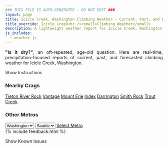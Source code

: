 ```yaml
---
### THIS FILE IS AUTO-GENERATED - DO NOT EDIT ###
layout: page
title: Icicle Creek, Washington Climbing Weather - Current, Past, and Forecasted
title_override: Icicle Creek<br /><small>Climbing Weather</small>
description: A lightweight weather report for Icicle Creek, Washington. Optimized for slow internet connections.
js_includes:
  - weather.js
---
```


<section class="measure center lh-copy f5-ns f6 ph2 mv4" style="text-align: justify;">
<strong>"Is it dry?"</strong>, an oft-repeated, age-old question. Here are real-time,
precipitation-focused reports of current, past, and forecasted climbing weather for Icicle Creek, Washington.
</section>

<p id="settings-toggle" class="mw5 b center tc hover-light-red black-70 pointer">Show Instructions</p>
<section id="settings" class="overflow-hidden" style="display:none;">
    <div class="mv2 ph2 center">
        <div class="fn f6 tc pv2">
            <p class="measure lh-copy center"><strong>Show/hide hourly forecasts</strong> by clicking the desired day.</p>
            <hr class="mw5 p0 mv2 o-60 b0 bt b--light-red light-red bg-light-red">
            <p class="measure lh-copy center"><strong>Current and Past conditions</strong> are measured by the nearest weather station. <strong>Forecast conditions</strong> are calculated and polled separately.</p>
            <hr class="mw5 p0 mv2 o-60 b0 bt b--light-red light-red bg-light-red">
            <p class="measure lh-copy center"><strong>Having issues?</strong> Try <a id="clear-cache" class="no-underline relative fancy-link light-red hover-light-red" href="#">clearing the local cache</a>.</p>
            <hr class="mw5 p0 mv2 o-60 b0 bt b--light-red light-red bg-light-red">
            <p class="measure lh-copy center">Weather data sourced from <a class="no-underline fancy-link relative light-red" target="_blank" href="https://www.weather.gov/documentation/services-web-api">weather.gov</a>.</p>
        </div>
    </div>
</section>
<section id="weather" data-crag="icicle-creek-washington" class="mv4-ns mv3 ph2 center"></section>
<section id="nearby" class="tc lh-copy">
  <h3>Nearby Crags</h3>
<a class="nowrap no-underline fancy-link relative light-red mh3" href="/crags/tieton-river-rock-washington-weather.html">Tieton River Rock</a>
<a class="nowrap no-underline fancy-link relative light-red mh3" href="/crags/vantage-washington-weather.html">Vantage</a>
<a class="nowrap no-underline fancy-link relative light-red mh3" href="/crags/mount-erie-washington-weather.html">Mount Erie</a>
<a class="nowrap no-underline fancy-link relative light-red mh3" href="/crags/index-washington-weather.html">Index</a>
<a class="nowrap no-underline fancy-link relative light-red mh3" href="/crags/darrington-washington-weather.html">Darrington</a>
<a class="nowrap no-underline fancy-link relative light-red mh3" href="/crags/smith-rock-oregon-weather.html">Smith Rock</a>
<a class="nowrap no-underline fancy-link relative light-red mh3" href="/crags/trout-creek-oregon-weather.html">Trout Creek</a>
</section>
<section id="nearby" class="tc lh-copy">
  <h3>Other Metros</h3>
  <select class="ma1 bg-near-white pa2" id="stateSel">
    <option value="Texas">Texas</option>
    <option value="Washington" selected>Washington</option>
    <option value="Colorado">Colorado</option>
    <option value="Tennessee">Tennessee</option>
    <option value="Utah">Utah</option>
    <option value="California">California</option>
  </select>
  <select class="ma1 bg-near-white pa2" id="citySel">
    <option value="Seattle" selected>Seattle</option>
  </select>
  <a id="selectMetro" class="f6 link dim ph3 pv2 ma1 dib white bg-light-red" href="/crags/seattle-washington-weather.html">Select Metro</a>
  <script>
    var states = [];
    states["Texas"] = "Austin"
    states["Washington"] = "Seattle"
    states["Colorado"] = "Denver"
    states["Tennessee"] = "Nashville"
    states["Utah"] = "Salt Lake City"
    states["California"] = "San Francisco|Los Angeles"
  </script>
</section>
{% include feedback.html %}
<p id="issues-toggle" class="mw5 b center tc hover-light-red black-70 pointer">Show Known Issues</p>
<section id="issues" class="overflow-hidden tc f6">
</section>

<script>
  var weekly_OTX_35_103 = {"updated":"2023-10-07T03:11:43+00:00","units":"us","forecastGenerator":"BaselineForecastGenerator","generatedAt":"2023-10-07T08:31:36+00:00","updateTime":"2023-10-07T03:11:43+00:00","validTimes":"2023-10-06T21:00:00+00:00/P7DT7H","elevation":{"unitCode":"wmoUnit:m","value":627.888},"periods":[{"number":1,"name":"Overnight","startTime":"2023-10-07T01:00:00-07:00","endTime":"2023-10-07T06:00:00-07:00","isDaytime":false,"temperature":53,"temperatureUnit":"F","temperatureTrend":"rising","probabilityOfPrecipitation":{"unitCode":"wmoUnit:percent","value":null},"dewpoint":{"unitCode":"wmoUnit:degC","value":3.888888888888889},"relativeHumidity":{"unitCode":"wmoUnit:percent","value":53},"windSpeed":"5 mph","windDirection":"S","icon":"https://api.weather.gov/icons/land/night/few?size=medium","shortForecast":"Mostly Clear","detailedForecast":"Mostly clear. Low around 53, with temperatures rising to around 55 overnight. South wind around 5 mph."},{"number":2,"name":"Saturday","startTime":"2023-10-07T06:00:00-07:00","endTime":"2023-10-07T18:00:00-07:00","isDaytime":true,"temperature":71,"temperatureUnit":"F","temperatureTrend":"falling","probabilityOfPrecipitation":{"unitCode":"wmoUnit:percent","value":null},"dewpoint":{"unitCode":"wmoUnit:degC","value":10.555555555555555},"relativeHumidity":{"unitCode":"wmoUnit:percent","value":58},"windSpeed":"3 to 7 mph","windDirection":"SE","icon":"https://api.weather.gov/icons/land/day/skc?size=medium","shortForecast":"Sunny","detailedForecast":"Sunny. High near 71, with temperatures falling to around 69 in the afternoon. Southeast wind 3 to 7 mph."},{"number":3,"name":"Saturday Night","startTime":"2023-10-07T18:00:00-07:00","endTime":"2023-10-08T06:00:00-07:00","isDaytime":false,"temperature":56,"temperatureUnit":"F","temperatureTrend":"rising","probabilityOfPrecipitation":{"unitCode":"wmoUnit:percent","value":null},"dewpoint":{"unitCode":"wmoUnit:degC","value":10},"relativeHumidity":{"unitCode":"wmoUnit:percent","value":55},"windSpeed":"6 mph","windDirection":"W","icon":"https://api.weather.gov/icons/land/night/skc?size=medium","shortForecast":"Clear","detailedForecast":"Clear. Low around 56, with temperatures rising to around 58 overnight. West wind around 6 mph."},{"number":4,"name":"Sunday","startTime":"2023-10-08T06:00:00-07:00","endTime":"2023-10-08T18:00:00-07:00","isDaytime":true,"temperature":74,"temperatureUnit":"F","temperatureTrend":null,"probabilityOfPrecipitation":{"unitCode":"wmoUnit:percent","value":null},"dewpoint":{"unitCode":"wmoUnit:degC","value":12.222222222222221},"relativeHumidity":{"unitCode":"wmoUnit:percent","value":60},"windSpeed":"3 to 7 mph","windDirection":"SE","icon":"https://api.weather.gov/icons/land/day/few?size=medium","shortForecast":"Sunny","detailedForecast":"Sunny, with a high near 74. Southeast wind 3 to 7 mph."},{"number":5,"name":"Sunday Night","startTime":"2023-10-08T18:00:00-07:00","endTime":"2023-10-09T06:00:00-07:00","isDaytime":false,"temperature":56,"temperatureUnit":"F","temperatureTrend":null,"probabilityOfPrecipitation":{"unitCode":"wmoUnit:percent","value":30},"dewpoint":{"unitCode":"wmoUnit:degC","value":10.555555555555555},"relativeHumidity":{"unitCode":"wmoUnit:percent","value":56},"windSpeed":"7 mph","windDirection":"SW","icon":"https://api.weather.gov/icons/land/night/sct/rain,30?size=medium","shortForecast":"Partly Cloudy then Chance Light Rain","detailedForecast":"A chance of rain after 5am. Partly cloudy, with a low around 56. Southwest wind around 7 mph. Chance of precipitation is 30%. New rainfall amounts less than a tenth of an inch possible."},{"number":6,"name":"Columbus Day","startTime":"2023-10-09T06:00:00-07:00","endTime":"2023-10-09T18:00:00-07:00","isDaytime":true,"temperature":62,"temperatureUnit":"F","temperatureTrend":null,"probabilityOfPrecipitation":{"unitCode":"wmoUnit:percent","value":80},"dewpoint":{"unitCode":"wmoUnit:degC","value":12.222222222222221},"relativeHumidity":{"unitCode":"wmoUnit:percent","value":83},"windSpeed":"6 to 14 mph","windDirection":"W","icon":"https://api.weather.gov/icons/land/day/rain,80?size=medium","shortForecast":"Light Rain","detailedForecast":"Rain. Mostly cloudy, with a high near 62. Chance of precipitation is 80%."},{"number":7,"name":"Monday Night","startTime":"2023-10-09T18:00:00-07:00","endTime":"2023-10-10T06:00:00-07:00","isDaytime":false,"temperature":46,"temperatureUnit":"F","temperatureTrend":null,"probabilityOfPrecipitation":{"unitCode":"wmoUnit:percent","value":80},"dewpoint":{"unitCode":"wmoUnit:degC","value":10},"relativeHumidity":{"unitCode":"wmoUnit:percent","value":84},"windSpeed":"9 to 14 mph","windDirection":"W","icon":"https://api.weather.gov/icons/land/night/rain,80/rain,60?size=medium","shortForecast":"Light Rain","detailedForecast":"Rain. Mostly cloudy, with a low around 46. Chance of precipitation is 80%."},{"number":8,"name":"Tuesday","startTime":"2023-10-10T06:00:00-07:00","endTime":"2023-10-10T18:00:00-07:00","isDaytime":true,"temperature":53,"temperatureUnit":"F","temperatureTrend":null,"probabilityOfPrecipitation":{"unitCode":"wmoUnit:percent","value":70},"dewpoint":{"unitCode":"wmoUnit:degC","value":8.333333333333334},"relativeHumidity":{"unitCode":"wmoUnit:percent","value":91},"windSpeed":"7 to 12 mph","windDirection":"SW","icon":"https://api.weather.gov/icons/land/day/rain,70?size=medium","shortForecast":"Light Rain Likely","detailedForecast":"Rain likely. Mostly cloudy, with a high near 53. Chance of precipitation is 70%."},{"number":9,"name":"Tuesday Night","startTime":"2023-10-10T18:00:00-07:00","endTime":"2023-10-11T06:00:00-07:00","isDaytime":false,"temperature":45,"temperatureUnit":"F","temperatureTrend":null,"probabilityOfPrecipitation":{"unitCode":"wmoUnit:percent","value":70},"dewpoint":{"unitCode":"wmoUnit:degC","value":7.777777777777778},"relativeHumidity":{"unitCode":"wmoUnit:percent","value":88},"windSpeed":"8 to 12 mph","windDirection":"W","icon":"https://api.weather.gov/icons/land/night/rain,70/rain,60?size=medium","shortForecast":"Light Rain Likely","detailedForecast":"Rain likely. Mostly cloudy, with a low around 45. Chance of precipitation is 70%."},{"number":10,"name":"Wednesday","startTime":"2023-10-11T06:00:00-07:00","endTime":"2023-10-11T18:00:00-07:00","isDaytime":true,"temperature":54,"temperatureUnit":"F","temperatureTrend":null,"probabilityOfPrecipitation":{"unitCode":"wmoUnit:percent","value":40},"dewpoint":{"unitCode":"wmoUnit:degC","value":7.222222222222222},"relativeHumidity":{"unitCode":"wmoUnit:percent","value":84},"windSpeed":"10 mph","windDirection":"W","icon":"https://api.weather.gov/icons/land/day/rain,40/rain,30?size=medium","shortForecast":"Chance Light Rain","detailedForecast":"A chance of rain. Partly sunny, with a high near 54. Chance of precipitation is 40%."},{"number":11,"name":"Wednesday Night","startTime":"2023-10-11T18:00:00-07:00","endTime":"2023-10-12T06:00:00-07:00","isDaytime":false,"temperature":42,"temperatureUnit":"F","temperatureTrend":null,"probabilityOfPrecipitation":{"unitCode":"wmoUnit:percent","value":20},"dewpoint":{"unitCode":"wmoUnit:degC","value":6.666666666666667},"relativeHumidity":{"unitCode":"wmoUnit:percent","value":77},"windSpeed":"7 to 10 mph","windDirection":"W","icon":"https://api.weather.gov/icons/land/night/rain,20/sct?size=medium","shortForecast":"Slight Chance Light Rain then Partly Cloudy","detailedForecast":"A slight chance of rain before 11pm. Partly cloudy, with a low around 42. Chance of precipitation is 20%."},{"number":12,"name":"Thursday","startTime":"2023-10-12T06:00:00-07:00","endTime":"2023-10-12T18:00:00-07:00","isDaytime":true,"temperature":56,"temperatureUnit":"F","temperatureTrend":null,"probabilityOfPrecipitation":{"unitCode":"wmoUnit:percent","value":null},"dewpoint":{"unitCode":"wmoUnit:degC","value":6.666666666666667},"relativeHumidity":{"unitCode":"wmoUnit:percent","value":75},"windSpeed":"7 to 10 mph","windDirection":"NE","icon":"https://api.weather.gov/icons/land/day/sct?size=medium","shortForecast":"Mostly Sunny","detailedForecast":"Mostly sunny, with a high near 56."},{"number":13,"name":"Thursday Night","startTime":"2023-10-12T18:00:00-07:00","endTime":"2023-10-13T06:00:00-07:00","isDaytime":false,"temperature":44,"temperatureUnit":"F","temperatureTrend":null,"probabilityOfPrecipitation":{"unitCode":"wmoUnit:percent","value":null},"dewpoint":{"unitCode":"wmoUnit:degC","value":6.111111111111111},"relativeHumidity":{"unitCode":"wmoUnit:percent","value":68},"windSpeed":"7 to 10 mph","windDirection":"NE","icon":"https://api.weather.gov/icons/land/night/bkn?size=medium","shortForecast":"Mostly Cloudy","detailedForecast":"Mostly cloudy, with a low around 44."},{"number":14,"name":"Friday","startTime":"2023-10-13T06:00:00-07:00","endTime":"2023-10-13T18:00:00-07:00","isDaytime":true,"temperature":57,"temperatureUnit":"F","temperatureTrend":null,"probabilityOfPrecipitation":{"unitCode":"wmoUnit:percent","value":20},"dewpoint":{"unitCode":"wmoUnit:degC","value":8.333333333333334},"relativeHumidity":{"unitCode":"wmoUnit:percent","value":74},"windSpeed":"7 to 10 mph","windDirection":"E","icon":"https://api.weather.gov/icons/land/day/bkn/rain,20?size=medium","shortForecast":"Partly Sunny then Slight Chance Light Rain","detailedForecast":"A slight chance of rain after 5pm. Partly sunny, with a high near 57. Chance of precipitation is 20%."}]}
  var hourly_OTX_35_103 = {"@context":["https://geojson.org/geojson-ld/geojson-context.jsonld",{"@version":"1.1","wx":"https://api.weather.gov/ontology#","geo":"http://www.opengis.net/ont/geosparql#","unit":"http://codes.wmo.int/common/unit/","@vocab":"https://api.weather.gov/ontology#"}],"type":"Feature","geometry":{"type":"Polygon","coordinates":[[[-120.734512,47.5484008],[-120.7286489,47.527796900000006],[-120.6981897,47.53174510000001],[-120.7040463,47.55234920000001],[-120.734512,47.5484008]]]},"properties":{"updated":"2023-10-07T03:11:43+00:00","units":"us","forecastGenerator":"HourlyForecastGenerator","generatedAt":"2023-10-07T08:31:37+00:00","updateTime":"2023-10-07T03:11:43+00:00","validTimes":"2023-10-06T21:00:00+00:00/P7DT7H","elevation":{"unitCode":"wmoUnit:m","value":627.888},"periods":[{"number":1,"name":"","startTime":"2023-10-07T01:00:00-07:00","endTime":"2023-10-07T02:00:00-07:00","isDaytime":false,"temperature":56,"temperatureUnit":"F","temperatureTrend":null,"probabilityOfPrecipitation":{"unitCode":"wmoUnit:percent","value":0},"dewpoint":{"unitCode":"wmoUnit:degC","value":3.888888888888889},"relativeHumidity":{"unitCode":"wmoUnit:percent","value":53},"windSpeed":"5 mph","windDirection":"S","icon":"https://api.weather.gov/icons/land/night/few,0?size=small","shortForecast":"Mostly Clear","detailedForecast":""},{"number":2,"name":"","startTime":"2023-10-07T02:00:00-07:00","endTime":"2023-10-07T03:00:00-07:00","isDaytime":false,"temperature":56,"temperatureUnit":"F","temperatureTrend":null,"probabilityOfPrecipitation":{"unitCode":"wmoUnit:percent","value":0},"dewpoint":{"unitCode":"wmoUnit:degC","value":3.888888888888889},"relativeHumidity":{"unitCode":"wmoUnit:percent","value":52},"windSpeed":"5 mph","windDirection":"S","icon":"https://api.weather.gov/icons/land/night/few,0?size=small","shortForecast":"Mostly Clear","detailedForecast":""},{"number":3,"name":"","startTime":"2023-10-07T03:00:00-07:00","endTime":"2023-10-07T04:00:00-07:00","isDaytime":false,"temperature":55,"temperatureUnit":"F","temperatureTrend":null,"probabilityOfPrecipitation":{"unitCode":"wmoUnit:percent","value":0},"dewpoint":{"unitCode":"wmoUnit:degC","value":3.3333333333333335},"relativeHumidity":{"unitCode":"wmoUnit:percent","value":53},"windSpeed":"5 mph","windDirection":"S","icon":"https://api.weather.gov/icons/land/night/few,0?size=small","shortForecast":"Mostly Clear","detailedForecast":""},{"number":4,"name":"","startTime":"2023-10-07T04:00:00-07:00","endTime":"2023-10-07T05:00:00-07:00","isDaytime":false,"temperature":55,"temperatureUnit":"F","temperatureTrend":null,"probabilityOfPrecipitation":{"unitCode":"wmoUnit:percent","value":0},"dewpoint":{"unitCode":"wmoUnit:degC","value":3.3333333333333335},"relativeHumidity":{"unitCode":"wmoUnit:percent","value":52},"windSpeed":"3 mph","windDirection":"S","icon":"https://api.weather.gov/icons/land/night/few,0?size=small","shortForecast":"Mostly Clear","detailedForecast":""},{"number":5,"name":"","startTime":"2023-10-07T05:00:00-07:00","endTime":"2023-10-07T06:00:00-07:00","isDaytime":false,"temperature":55,"temperatureUnit":"F","temperatureTrend":null,"probabilityOfPrecipitation":{"unitCode":"wmoUnit:percent","value":0},"dewpoint":{"unitCode":"wmoUnit:degC","value":3.3333333333333335},"relativeHumidity":{"unitCode":"wmoUnit:percent","value":53},"windSpeed":"5 mph","windDirection":"S","icon":"https://api.weather.gov/icons/land/night/few,0?size=small","shortForecast":"Mostly Clear","detailedForecast":""},{"number":6,"name":"","startTime":"2023-10-07T06:00:00-07:00","endTime":"2023-10-07T07:00:00-07:00","isDaytime":true,"temperature":53,"temperatureUnit":"F","temperatureTrend":null,"probabilityOfPrecipitation":{"unitCode":"wmoUnit:percent","value":0},"dewpoint":{"unitCode":"wmoUnit:degC","value":3.3333333333333335},"relativeHumidity":{"unitCode":"wmoUnit:percent","value":57},"windSpeed":"3 mph","windDirection":"S","icon":"https://api.weather.gov/icons/land/day/few,0?size=small","shortForecast":"Sunny","detailedForecast":""},{"number":7,"name":"","startTime":"2023-10-07T07:00:00-07:00","endTime":"2023-10-07T08:00:00-07:00","isDaytime":true,"temperature":54,"temperatureUnit":"F","temperatureTrend":null,"probabilityOfPrecipitation":{"unitCode":"wmoUnit:percent","value":0},"dewpoint":{"unitCode":"wmoUnit:degC","value":3.888888888888889},"relativeHumidity":{"unitCode":"wmoUnit:percent","value":57},"windSpeed":"5 mph","windDirection":"S","icon":"https://api.weather.gov/icons/land/day/skc,0?size=small","shortForecast":"Sunny","detailedForecast":""},{"number":8,"name":"","startTime":"2023-10-07T08:00:00-07:00","endTime":"2023-10-07T09:00:00-07:00","isDaytime":true,"temperature":54,"temperatureUnit":"F","temperatureTrend":null,"probabilityOfPrecipitation":{"unitCode":"wmoUnit:percent","value":0},"dewpoint":{"unitCode":"wmoUnit:degC","value":4.444444444444445},"relativeHumidity":{"unitCode":"wmoUnit:percent","value":58},"windSpeed":"3 mph","windDirection":"SE","icon":"https://api.weather.gov/icons/land/day/skc,0?size=small","shortForecast":"Sunny","detailedForecast":""},{"number":9,"name":"","startTime":"2023-10-07T09:00:00-07:00","endTime":"2023-10-07T10:00:00-07:00","isDaytime":true,"temperature":58,"temperatureUnit":"F","temperatureTrend":null,"probabilityOfPrecipitation":{"unitCode":"wmoUnit:percent","value":0},"dewpoint":{"unitCode":"wmoUnit:degC","value":6.111111111111111},"relativeHumidity":{"unitCode":"wmoUnit:percent","value":57},"windSpeed":"5 mph","windDirection":"E","icon":"https://api.weather.gov/icons/land/day/skc,0?size=small","shortForecast":"Sunny","detailedForecast":""},{"number":10,"name":"","startTime":"2023-10-07T10:00:00-07:00","endTime":"2023-10-07T11:00:00-07:00","isDaytime":true,"temperature":63,"temperatureUnit":"F","temperatureTrend":null,"probabilityOfPrecipitation":{"unitCode":"wmoUnit:percent","value":0},"dewpoint":{"unitCode":"wmoUnit:degC","value":8.333333333333334},"relativeHumidity":{"unitCode":"wmoUnit:percent","value":55},"windSpeed":"6 mph","windDirection":"E","icon":"https://api.weather.gov/icons/land/day/skc,0?size=small","shortForecast":"Sunny","detailedForecast":""},{"number":11,"name":"","startTime":"2023-10-07T11:00:00-07:00","endTime":"2023-10-07T12:00:00-07:00","isDaytime":true,"temperature":65,"temperatureUnit":"F","temperatureTrend":null,"probabilityOfPrecipitation":{"unitCode":"wmoUnit:percent","value":0},"dewpoint":{"unitCode":"wmoUnit:degC","value":8.88888888888889},"relativeHumidity":{"unitCode":"wmoUnit:percent","value":54},"windSpeed":"6 mph","windDirection":"E","icon":"https://api.weather.gov/icons/land/day/skc,0?size=small","shortForecast":"Sunny","detailedForecast":""},{"number":12,"name":"","startTime":"2023-10-07T12:00:00-07:00","endTime":"2023-10-07T13:00:00-07:00","isDaytime":true,"temperature":67,"temperatureUnit":"F","temperatureTrend":null,"probabilityOfPrecipitation":{"unitCode":"wmoUnit:percent","value":0},"dewpoint":{"unitCode":"wmoUnit:degC","value":9.444444444444445},"relativeHumidity":{"unitCode":"wmoUnit:percent","value":52},"windSpeed":"7 mph","windDirection":"E","icon":"https://api.weather.gov/icons/land/day/skc,0?size=small","shortForecast":"Sunny","detailedForecast":""},{"number":13,"name":"","startTime":"2023-10-07T13:00:00-07:00","endTime":"2023-10-07T14:00:00-07:00","isDaytime":true,"temperature":69,"temperatureUnit":"F","temperatureTrend":null,"probabilityOfPrecipitation":{"unitCode":"wmoUnit:percent","value":0},"dewpoint":{"unitCode":"wmoUnit:degC","value":10},"relativeHumidity":{"unitCode":"wmoUnit:percent","value":51},"windSpeed":"7 mph","windDirection":"E","icon":"https://api.weather.gov/icons/land/day/skc,0?size=small","shortForecast":"Sunny","detailedForecast":""},{"number":14,"name":"","startTime":"2023-10-07T14:00:00-07:00","endTime":"2023-10-07T15:00:00-07:00","isDaytime":true,"temperature":70,"temperatureUnit":"F","temperatureTrend":null,"probabilityOfPrecipitation":{"unitCode":"wmoUnit:percent","value":0},"dewpoint":{"unitCode":"wmoUnit:degC","value":10.555555555555555},"relativeHumidity":{"unitCode":"wmoUnit:percent","value":50},"windSpeed":"6 mph","windDirection":"E","icon":"https://api.weather.gov/icons/land/day/skc,0?size=small","shortForecast":"Sunny","detailedForecast":""},{"number":15,"name":"","startTime":"2023-10-07T15:00:00-07:00","endTime":"2023-10-07T16:00:00-07:00","isDaytime":true,"temperature":70,"temperatureUnit":"F","temperatureTrend":null,"probabilityOfPrecipitation":{"unitCode":"wmoUnit:percent","value":0},"dewpoint":{"unitCode":"wmoUnit:degC","value":9.444444444444445},"relativeHumidity":{"unitCode":"wmoUnit:percent","value":47},"windSpeed":"7 mph","windDirection":"E","icon":"https://api.weather.gov/icons/land/day/few,0?size=small","shortForecast":"Sunny","detailedForecast":""},{"number":16,"name":"","startTime":"2023-10-07T16:00:00-07:00","endTime":"2023-10-07T17:00:00-07:00","isDaytime":true,"temperature":70,"temperatureUnit":"F","temperatureTrend":null,"probabilityOfPrecipitation":{"unitCode":"wmoUnit:percent","value":0},"dewpoint":{"unitCode":"wmoUnit:degC","value":9.444444444444445},"relativeHumidity":{"unitCode":"wmoUnit:percent","value":47},"windSpeed":"6 mph","windDirection":"E","icon":"https://api.weather.gov/icons/land/day/skc,0?size=small","shortForecast":"Sunny","detailedForecast":""},{"number":17,"name":"","startTime":"2023-10-07T17:00:00-07:00","endTime":"2023-10-07T18:00:00-07:00","isDaytime":true,"temperature":69,"temperatureUnit":"F","temperatureTrend":null,"probabilityOfPrecipitation":{"unitCode":"wmoUnit:percent","value":0},"dewpoint":{"unitCode":"wmoUnit:degC","value":9.444444444444445},"relativeHumidity":{"unitCode":"wmoUnit:percent","value":49},"windSpeed":"6 mph","windDirection":"E","icon":"https://api.weather.gov/icons/land/day/skc,0?size=small","shortForecast":"Sunny","detailedForecast":""},{"number":18,"name":"","startTime":"2023-10-07T18:00:00-07:00","endTime":"2023-10-07T19:00:00-07:00","isDaytime":false,"temperature":68,"temperatureUnit":"F","temperatureTrend":null,"probabilityOfPrecipitation":{"unitCode":"wmoUnit:percent","value":0},"dewpoint":{"unitCode":"wmoUnit:degC","value":10},"relativeHumidity":{"unitCode":"wmoUnit:percent","value":52},"windSpeed":"6 mph","windDirection":"SE","icon":"https://api.weather.gov/icons/land/night/skc,0?size=small","shortForecast":"Clear","detailedForecast":""},{"number":19,"name":"","startTime":"2023-10-07T19:00:00-07:00","endTime":"2023-10-07T20:00:00-07:00","isDaytime":false,"temperature":65,"temperatureUnit":"F","temperatureTrend":null,"probabilityOfPrecipitation":{"unitCode":"wmoUnit:percent","value":0},"dewpoint":{"unitCode":"wmoUnit:degC","value":8.88888888888889},"relativeHumidity":{"unitCode":"wmoUnit:percent","value":55},"windSpeed":"6 mph","windDirection":"S","icon":"https://api.weather.gov/icons/land/night/skc,0?size=small","shortForecast":"Clear","detailedForecast":""},{"number":20,"name":"","startTime":"2023-10-07T20:00:00-07:00","endTime":"2023-10-07T21:00:00-07:00","isDaytime":false,"temperature":62,"temperatureUnit":"F","temperatureTrend":null,"probabilityOfPrecipitation":{"unitCode":"wmoUnit:percent","value":1},"dewpoint":{"unitCode":"wmoUnit:degC","value":7.777777777777778},"relativeHumidity":{"unitCode":"wmoUnit:percent","value":55},"windSpeed":"6 mph","windDirection":"SE","icon":"https://api.weather.gov/icons/land/night/skc,1?size=small","shortForecast":"Clear","detailedForecast":""},{"number":21,"name":"","startTime":"2023-10-07T21:00:00-07:00","endTime":"2023-10-07T22:00:00-07:00","isDaytime":false,"temperature":61,"temperatureUnit":"F","temperatureTrend":null,"probabilityOfPrecipitation":{"unitCode":"wmoUnit:percent","value":1},"dewpoint":{"unitCode":"wmoUnit:degC","value":7.222222222222222},"relativeHumidity":{"unitCode":"wmoUnit:percent","value":55},"windSpeed":"6 mph","windDirection":"N","icon":"https://api.weather.gov/icons/land/night/skc,1?size=small","shortForecast":"Clear","detailedForecast":""},{"number":22,"name":"","startTime":"2023-10-07T22:00:00-07:00","endTime":"2023-10-07T23:00:00-07:00","isDaytime":false,"temperature":61,"temperatureUnit":"F","temperatureTrend":null,"probabilityOfPrecipitation":{"unitCode":"wmoUnit:percent","value":1},"dewpoint":{"unitCode":"wmoUnit:degC","value":6.111111111111111},"relativeHumidity":{"unitCode":"wmoUnit:percent","value":52},"windSpeed":"5 mph","windDirection":"W","icon":"https://api.weather.gov/icons/land/night/skc,1?size=small","shortForecast":"Clear","detailedForecast":""},{"number":23,"name":"","startTime":"2023-10-07T23:00:00-07:00","endTime":"2023-10-08T00:00:00-07:00","isDaytime":false,"temperature":61,"temperatureUnit":"F","temperatureTrend":null,"probabilityOfPrecipitation":{"unitCode":"wmoUnit:percent","value":0},"dewpoint":{"unitCode":"wmoUnit:degC","value":6.111111111111111},"relativeHumidity":{"unitCode":"wmoUnit:percent","value":52},"windSpeed":"5 mph","windDirection":"N","icon":"https://api.weather.gov/icons/land/night/skc,0?size=small","shortForecast":"Clear","detailedForecast":""},{"number":24,"name":"","startTime":"2023-10-08T00:00:00-07:00","endTime":"2023-10-08T01:00:00-07:00","isDaytime":false,"temperature":61,"temperatureUnit":"F","temperatureTrend":null,"probabilityOfPrecipitation":{"unitCode":"wmoUnit:percent","value":0},"dewpoint":{"unitCode":"wmoUnit:degC","value":6.111111111111111},"relativeHumidity":{"unitCode":"wmoUnit:percent","value":52},"windSpeed":"5 mph","windDirection":"N","icon":"https://api.weather.gov/icons/land/night/skc,0?size=small","shortForecast":"Clear","detailedForecast":""},{"number":25,"name":"","startTime":"2023-10-08T01:00:00-07:00","endTime":"2023-10-08T02:00:00-07:00","isDaytime":false,"temperature":60,"temperatureUnit":"F","temperatureTrend":null,"probabilityOfPrecipitation":{"unitCode":"wmoUnit:percent","value":0},"dewpoint":{"unitCode":"wmoUnit:degC","value":6.111111111111111},"relativeHumidity":{"unitCode":"wmoUnit:percent","value":51},"windSpeed":"5 mph","windDirection":"N","icon":"https://api.weather.gov/icons/land/night/skc,0?size=small","shortForecast":"Clear","detailedForecast":""},{"number":26,"name":"","startTime":"2023-10-08T02:00:00-07:00","endTime":"2023-10-08T03:00:00-07:00","isDaytime":false,"temperature":60,"temperatureUnit":"F","temperatureTrend":null,"probabilityOfPrecipitation":{"unitCode":"wmoUnit:percent","value":0},"dewpoint":{"unitCode":"wmoUnit:degC","value":5.555555555555555},"relativeHumidity":{"unitCode":"wmoUnit:percent","value":51},"windSpeed":"3 mph","windDirection":"W","icon":"https://api.weather.gov/icons/land/night/skc,0?size=small","shortForecast":"Clear","detailedForecast":""},{"number":27,"name":"","startTime":"2023-10-08T03:00:00-07:00","endTime":"2023-10-08T04:00:00-07:00","isDaytime":false,"temperature":59,"temperatureUnit":"F","temperatureTrend":null,"probabilityOfPrecipitation":{"unitCode":"wmoUnit:percent","value":0},"dewpoint":{"unitCode":"wmoUnit:degC","value":5},"relativeHumidity":{"unitCode":"wmoUnit:percent","value":50},"windSpeed":"3 mph","windDirection":"W","icon":"https://api.weather.gov/icons/land/night/skc,0?size=small","shortForecast":"Clear","detailedForecast":""},{"number":28,"name":"","startTime":"2023-10-08T04:00:00-07:00","endTime":"2023-10-08T05:00:00-07:00","isDaytime":false,"temperature":59,"temperatureUnit":"F","temperatureTrend":null,"probabilityOfPrecipitation":{"unitCode":"wmoUnit:percent","value":0},"dewpoint":{"unitCode":"wmoUnit:degC","value":4.444444444444445},"relativeHumidity":{"unitCode":"wmoUnit:percent","value":49},"windSpeed":"3 mph","windDirection":"W","icon":"https://api.weather.gov/icons/land/night/skc,0?size=small","shortForecast":"Clear","detailedForecast":""},{"number":29,"name":"","startTime":"2023-10-08T05:00:00-07:00","endTime":"2023-10-08T06:00:00-07:00","isDaytime":false,"temperature":58,"temperatureUnit":"F","temperatureTrend":null,"probabilityOfPrecipitation":{"unitCode":"wmoUnit:percent","value":0},"dewpoint":{"unitCode":"wmoUnit:degC","value":3.888888888888889},"relativeHumidity":{"unitCode":"wmoUnit:percent","value":50},"windSpeed":"3 mph","windDirection":"W","icon":"https://api.weather.gov/icons/land/night/skc,0?size=small","shortForecast":"Clear","detailedForecast":""},{"number":30,"name":"","startTime":"2023-10-08T06:00:00-07:00","endTime":"2023-10-08T07:00:00-07:00","isDaytime":true,"temperature":57,"temperatureUnit":"F","temperatureTrend":null,"probabilityOfPrecipitation":{"unitCode":"wmoUnit:percent","value":0},"dewpoint":{"unitCode":"wmoUnit:degC","value":4.444444444444445},"relativeHumidity":{"unitCode":"wmoUnit:percent","value":53},"windSpeed":"3 mph","windDirection":"W","icon":"https://api.weather.gov/icons/land/day/skc,0?size=small","shortForecast":"Sunny","detailedForecast":""},{"number":31,"name":"","startTime":"2023-10-08T07:00:00-07:00","endTime":"2023-10-08T08:00:00-07:00","isDaytime":true,"temperature":56,"temperatureUnit":"F","temperatureTrend":null,"probabilityOfPrecipitation":{"unitCode":"wmoUnit:percent","value":0},"dewpoint":{"unitCode":"wmoUnit:degC","value":5},"relativeHumidity":{"unitCode":"wmoUnit:percent","value":57},"windSpeed":"3 mph","windDirection":"W","icon":"https://api.weather.gov/icons/land/day/skc,0?size=small","shortForecast":"Sunny","detailedForecast":""},{"number":32,"name":"","startTime":"2023-10-08T08:00:00-07:00","endTime":"2023-10-08T09:00:00-07:00","isDaytime":true,"temperature":57,"temperatureUnit":"F","temperatureTrend":null,"probabilityOfPrecipitation":{"unitCode":"wmoUnit:percent","value":0},"dewpoint":{"unitCode":"wmoUnit:degC","value":6.111111111111111},"relativeHumidity":{"unitCode":"wmoUnit:percent","value":60},"windSpeed":"3 mph","windDirection":"NW","icon":"https://api.weather.gov/icons/land/day/few,0?size=small","shortForecast":"Sunny","detailedForecast":""},{"number":33,"name":"","startTime":"2023-10-08T09:00:00-07:00","endTime":"2023-10-08T10:00:00-07:00","isDaytime":true,"temperature":60,"temperatureUnit":"F","temperatureTrend":null,"probabilityOfPrecipitation":{"unitCode":"wmoUnit:percent","value":0},"dewpoint":{"unitCode":"wmoUnit:degC","value":7.777777777777778},"relativeHumidity":{"unitCode":"wmoUnit:percent","value":60},"windSpeed":"3 mph","windDirection":"NW","icon":"https://api.weather.gov/icons/land/day/few,0?size=small","shortForecast":"Sunny","detailedForecast":""},{"number":34,"name":"","startTime":"2023-10-08T10:00:00-07:00","endTime":"2023-10-08T11:00:00-07:00","isDaytime":true,"temperature":65,"temperatureUnit":"F","temperatureTrend":null,"probabilityOfPrecipitation":{"unitCode":"wmoUnit:percent","value":0},"dewpoint":{"unitCode":"wmoUnit:degC","value":10},"relativeHumidity":{"unitCode":"wmoUnit:percent","value":58},"windSpeed":"3 mph","windDirection":"NW","icon":"https://api.weather.gov/icons/land/day/few,0?size=small","shortForecast":"Sunny","detailedForecast":""},{"number":35,"name":"","startTime":"2023-10-08T11:00:00-07:00","endTime":"2023-10-08T12:00:00-07:00","isDaytime":true,"temperature":69,"temperatureUnit":"F","temperatureTrend":null,"probabilityOfPrecipitation":{"unitCode":"wmoUnit:percent","value":0},"dewpoint":{"unitCode":"wmoUnit:degC","value":11.666666666666666},"relativeHumidity":{"unitCode":"wmoUnit:percent","value":56},"windSpeed":"5 mph","windDirection":"E","icon":"https://api.weather.gov/icons/land/day/few,0?size=small","shortForecast":"Sunny","detailedForecast":""},{"number":36,"name":"","startTime":"2023-10-08T12:00:00-07:00","endTime":"2023-10-08T13:00:00-07:00","isDaytime":true,"temperature":71,"temperatureUnit":"F","temperatureTrend":null,"probabilityOfPrecipitation":{"unitCode":"wmoUnit:percent","value":0},"dewpoint":{"unitCode":"wmoUnit:degC","value":12.222222222222221},"relativeHumidity":{"unitCode":"wmoUnit:percent","value":54},"windSpeed":"5 mph","windDirection":"E","icon":"https://api.weather.gov/icons/land/day/few,0?size=small","shortForecast":"Sunny","detailedForecast":""},{"number":37,"name":"","startTime":"2023-10-08T13:00:00-07:00","endTime":"2023-10-08T14:00:00-07:00","isDaytime":true,"temperature":73,"temperatureUnit":"F","temperatureTrend":null,"probabilityOfPrecipitation":{"unitCode":"wmoUnit:percent","value":0},"dewpoint":{"unitCode":"wmoUnit:degC","value":12.222222222222221},"relativeHumidity":{"unitCode":"wmoUnit:percent","value":52},"windSpeed":"5 mph","windDirection":"E","icon":"https://api.weather.gov/icons/land/day/few,0?size=small","shortForecast":"Sunny","detailedForecast":""},{"number":38,"name":"","startTime":"2023-10-08T14:00:00-07:00","endTime":"2023-10-08T15:00:00-07:00","isDaytime":true,"temperature":73,"temperatureUnit":"F","temperatureTrend":null,"probabilityOfPrecipitation":{"unitCode":"wmoUnit:percent","value":0},"dewpoint":{"unitCode":"wmoUnit:degC","value":11.666666666666666},"relativeHumidity":{"unitCode":"wmoUnit:percent","value":50},"windSpeed":"7 mph","windDirection":"SE","icon":"https://api.weather.gov/icons/land/day/few,0?size=small","shortForecast":"Sunny","detailedForecast":""},{"number":39,"name":"","startTime":"2023-10-08T15:00:00-07:00","endTime":"2023-10-08T16:00:00-07:00","isDaytime":true,"temperature":73,"temperatureUnit":"F","temperatureTrend":null,"probabilityOfPrecipitation":{"unitCode":"wmoUnit:percent","value":0},"dewpoint":{"unitCode":"wmoUnit:degC","value":11.666666666666666},"relativeHumidity":{"unitCode":"wmoUnit:percent","value":50},"windSpeed":"7 mph","windDirection":"SE","icon":"https://api.weather.gov/icons/land/day/few,0?size=small","shortForecast":"Sunny","detailedForecast":""},{"number":40,"name":"","startTime":"2023-10-08T16:00:00-07:00","endTime":"2023-10-08T17:00:00-07:00","isDaytime":true,"temperature":72,"temperatureUnit":"F","temperatureTrend":null,"probabilityOfPrecipitation":{"unitCode":"wmoUnit:percent","value":0},"dewpoint":{"unitCode":"wmoUnit:degC","value":11.666666666666666},"relativeHumidity":{"unitCode":"wmoUnit:percent","value":50},"windSpeed":"7 mph","windDirection":"SE","icon":"https://api.weather.gov/icons/land/day/few,0?size=small","shortForecast":"Sunny","detailedForecast":""},{"number":41,"name":"","startTime":"2023-10-08T17:00:00-07:00","endTime":"2023-10-08T18:00:00-07:00","isDaytime":true,"temperature":71,"temperatureUnit":"F","temperatureTrend":null,"probabilityOfPrecipitation":{"unitCode":"wmoUnit:percent","value":1},"dewpoint":{"unitCode":"wmoUnit:degC","value":11.11111111111111},"relativeHumidity":{"unitCode":"wmoUnit:percent","value":51},"windSpeed":"7 mph","windDirection":"SE","icon":"https://api.weather.gov/icons/land/day/few,1?size=small","shortForecast":"Sunny","detailedForecast":""},{"number":42,"name":"","startTime":"2023-10-08T18:00:00-07:00","endTime":"2023-10-08T19:00:00-07:00","isDaytime":false,"temperature":68,"temperatureUnit":"F","temperatureTrend":null,"probabilityOfPrecipitation":{"unitCode":"wmoUnit:percent","value":1},"dewpoint":{"unitCode":"wmoUnit:degC","value":10.555555555555555},"relativeHumidity":{"unitCode":"wmoUnit:percent","value":53},"windSpeed":"7 mph","windDirection":"SE","icon":"https://api.weather.gov/icons/land/night/few,1?size=small","shortForecast":"Mostly Clear","detailedForecast":""},{"number":43,"name":"","startTime":"2023-10-08T19:00:00-07:00","endTime":"2023-10-08T20:00:00-07:00","isDaytime":false,"temperature":66,"temperatureUnit":"F","temperatureTrend":null,"probabilityOfPrecipitation":{"unitCode":"wmoUnit:percent","value":1},"dewpoint":{"unitCode":"wmoUnit:degC","value":9.444444444444445},"relativeHumidity":{"unitCode":"wmoUnit:percent","value":55},"windSpeed":"7 mph","windDirection":"SE","icon":"https://api.weather.gov/icons/land/night/few,1?size=small","shortForecast":"Mostly Clear","detailedForecast":""},{"number":44,"name":"","startTime":"2023-10-08T20:00:00-07:00","endTime":"2023-10-08T21:00:00-07:00","isDaytime":false,"temperature":63,"temperatureUnit":"F","temperatureTrend":null,"probabilityOfPrecipitation":{"unitCode":"wmoUnit:percent","value":1},"dewpoint":{"unitCode":"wmoUnit:degC","value":8.333333333333334},"relativeHumidity":{"unitCode":"wmoUnit:percent","value":56},"windSpeed":"7 mph","windDirection":"S","icon":"https://api.weather.gov/icons/land/night/sct,1?size=small","shortForecast":"Partly Cloudy","detailedForecast":""},{"number":45,"name":"","startTime":"2023-10-08T21:00:00-07:00","endTime":"2023-10-08T22:00:00-07:00","isDaytime":false,"temperature":62,"temperatureUnit":"F","temperatureTrend":null,"probabilityOfPrecipitation":{"unitCode":"wmoUnit:percent","value":1},"dewpoint":{"unitCode":"wmoUnit:degC","value":7.222222222222222},"relativeHumidity":{"unitCode":"wmoUnit:percent","value":55},"windSpeed":"7 mph","windDirection":"S","icon":"https://api.weather.gov/icons/land/night/sct,1?size=small","shortForecast":"Partly Cloudy","detailedForecast":""},{"number":46,"name":"","startTime":"2023-10-08T22:00:00-07:00","endTime":"2023-10-08T23:00:00-07:00","isDaytime":false,"temperature":61,"temperatureUnit":"F","temperatureTrend":null,"probabilityOfPrecipitation":{"unitCode":"wmoUnit:percent","value":1},"dewpoint":{"unitCode":"wmoUnit:degC","value":6.666666666666667},"relativeHumidity":{"unitCode":"wmoUnit:percent","value":53},"windSpeed":"7 mph","windDirection":"S","icon":"https://api.weather.gov/icons/land/night/sct,1?size=small","shortForecast":"Partly Cloudy","detailedForecast":""},{"number":47,"name":"","startTime":"2023-10-08T23:00:00-07:00","endTime":"2023-10-09T00:00:00-07:00","isDaytime":false,"temperature":61,"temperatureUnit":"F","temperatureTrend":null,"probabilityOfPrecipitation":{"unitCode":"wmoUnit:percent","value":7},"dewpoint":{"unitCode":"wmoUnit:degC","value":6.111111111111111},"relativeHumidity":{"unitCode":"wmoUnit:percent","value":51},"windSpeed":"5 mph","windDirection":"SW","icon":"https://api.weather.gov/icons/land/night/sct,7?size=small","shortForecast":"Partly Cloudy","detailedForecast":""},{"number":48,"name":"","startTime":"2023-10-09T00:00:00-07:00","endTime":"2023-10-09T01:00:00-07:00","isDaytime":false,"temperature":61,"temperatureUnit":"F","temperatureTrend":null,"probabilityOfPrecipitation":{"unitCode":"wmoUnit:percent","value":7},"dewpoint":{"unitCode":"wmoUnit:degC","value":5.555555555555555},"relativeHumidity":{"unitCode":"wmoUnit:percent","value":51},"windSpeed":"5 mph","windDirection":"SW","icon":"https://api.weather.gov/icons/land/night/sct,7?size=small","shortForecast":"Partly Cloudy","detailedForecast":""},{"number":49,"name":"","startTime":"2023-10-09T01:00:00-07:00","endTime":"2023-10-09T02:00:00-07:00","isDaytime":false,"temperature":60,"temperatureUnit":"F","temperatureTrend":null,"probabilityOfPrecipitation":{"unitCode":"wmoUnit:percent","value":7},"dewpoint":{"unitCode":"wmoUnit:degC","value":5.555555555555555},"relativeHumidity":{"unitCode":"wmoUnit:percent","value":51},"windSpeed":"5 mph","windDirection":"SW","icon":"https://api.weather.gov/icons/land/night/sct,7?size=small","shortForecast":"Partly Cloudy","detailedForecast":""},{"number":50,"name":"","startTime":"2023-10-09T02:00:00-07:00","endTime":"2023-10-09T03:00:00-07:00","isDaytime":false,"temperature":60,"temperatureUnit":"F","temperatureTrend":null,"probabilityOfPrecipitation":{"unitCode":"wmoUnit:percent","value":7},"dewpoint":{"unitCode":"wmoUnit:degC","value":5.555555555555555},"relativeHumidity":{"unitCode":"wmoUnit:percent","value":51},"windSpeed":"5 mph","windDirection":"W","icon":"https://api.weather.gov/icons/land/night/bkn,7?size=small","shortForecast":"Mostly Cloudy","detailedForecast":""},{"number":51,"name":"","startTime":"2023-10-09T03:00:00-07:00","endTime":"2023-10-09T04:00:00-07:00","isDaytime":false,"temperature":59,"temperatureUnit":"F","temperatureTrend":null,"probabilityOfPrecipitation":{"unitCode":"wmoUnit:percent","value":7},"dewpoint":{"unitCode":"wmoUnit:degC","value":5},"relativeHumidity":{"unitCode":"wmoUnit:percent","value":51},"windSpeed":"5 mph","windDirection":"W","icon":"https://api.weather.gov/icons/land/night/bkn,7?size=small","shortForecast":"Mostly Cloudy","detailedForecast":""},{"number":52,"name":"","startTime":"2023-10-09T04:00:00-07:00","endTime":"2023-10-09T05:00:00-07:00","isDaytime":false,"temperature":59,"temperatureUnit":"F","temperatureTrend":null,"probabilityOfPrecipitation":{"unitCode":"wmoUnit:percent","value":7},"dewpoint":{"unitCode":"wmoUnit:degC","value":5},"relativeHumidity":{"unitCode":"wmoUnit:percent","value":52},"windSpeed":"5 mph","windDirection":"W","icon":"https://api.weather.gov/icons/land/night/bkn,7?size=small","shortForecast":"Mostly Cloudy","detailedForecast":""},{"number":53,"name":"","startTime":"2023-10-09T05:00:00-07:00","endTime":"2023-10-09T06:00:00-07:00","isDaytime":false,"temperature":58,"temperatureUnit":"F","temperatureTrend":null,"probabilityOfPrecipitation":{"unitCode":"wmoUnit:percent","value":33},"dewpoint":{"unitCode":"wmoUnit:degC","value":5},"relativeHumidity":{"unitCode":"wmoUnit:percent","value":52},"windSpeed":"6 mph","windDirection":"W","icon":"https://api.weather.gov/icons/land/night/rain,33?size=small","shortForecast":"Chance Light Rain","detailedForecast":""},{"number":54,"name":"","startTime":"2023-10-09T06:00:00-07:00","endTime":"2023-10-09T07:00:00-07:00","isDaytime":true,"temperature":57,"temperatureUnit":"F","temperatureTrend":null,"probabilityOfPrecipitation":{"unitCode":"wmoUnit:percent","value":33},"dewpoint":{"unitCode":"wmoUnit:degC","value":4.444444444444445},"relativeHumidity":{"unitCode":"wmoUnit:percent","value":52},"windSpeed":"6 mph","windDirection":"W","icon":"https://api.weather.gov/icons/land/day/rain,33?size=small","shortForecast":"Chance Light Rain","detailedForecast":""},{"number":55,"name":"","startTime":"2023-10-09T07:00:00-07:00","endTime":"2023-10-09T08:00:00-07:00","isDaytime":true,"temperature":57,"temperatureUnit":"F","temperatureTrend":null,"probabilityOfPrecipitation":{"unitCode":"wmoUnit:percent","value":33},"dewpoint":{"unitCode":"wmoUnit:degC","value":4.444444444444445},"relativeHumidity":{"unitCode":"wmoUnit:percent","value":54},"windSpeed":"6 mph","windDirection":"W","icon":"https://api.weather.gov/icons/land/day/rain,33?size=small","shortForecast":"Chance Light Rain","detailedForecast":""},{"number":56,"name":"","startTime":"2023-10-09T08:00:00-07:00","endTime":"2023-10-09T09:00:00-07:00","isDaytime":true,"temperature":57,"temperatureUnit":"F","temperatureTrend":null,"probabilityOfPrecipitation":{"unitCode":"wmoUnit:percent","value":33},"dewpoint":{"unitCode":"wmoUnit:degC","value":5},"relativeHumidity":{"unitCode":"wmoUnit:percent","value":56},"windSpeed":"6 mph","windDirection":"W","icon":"https://api.weather.gov/icons/land/day/rain,33?size=small","shortForecast":"Chance Light Rain","detailedForecast":""},{"number":57,"name":"","startTime":"2023-10-09T09:00:00-07:00","endTime":"2023-10-09T10:00:00-07:00","isDaytime":true,"temperature":58,"temperatureUnit":"F","temperatureTrend":null,"probabilityOfPrecipitation":{"unitCode":"wmoUnit:percent","value":33},"dewpoint":{"unitCode":"wmoUnit:degC","value":7.222222222222222},"relativeHumidity":{"unitCode":"wmoUnit:percent","value":61},"windSpeed":"6 mph","windDirection":"W","icon":"https://api.weather.gov/icons/land/day/rain,33?size=small","shortForecast":"Chance Light Rain","detailedForecast":""},{"number":58,"name":"","startTime":"2023-10-09T10:00:00-07:00","endTime":"2023-10-09T11:00:00-07:00","isDaytime":true,"temperature":60,"temperatureUnit":"F","temperatureTrend":null,"probabilityOfPrecipitation":{"unitCode":"wmoUnit:percent","value":33},"dewpoint":{"unitCode":"wmoUnit:degC","value":9.444444444444445},"relativeHumidity":{"unitCode":"wmoUnit:percent","value":67},"windSpeed":"6 mph","windDirection":"W","icon":"https://api.weather.gov/icons/land/day/rain,33?size=small","shortForecast":"Chance Light Rain","detailedForecast":""},{"number":59,"name":"","startTime":"2023-10-09T11:00:00-07:00","endTime":"2023-10-09T12:00:00-07:00","isDaytime":true,"temperature":61,"temperatureUnit":"F","temperatureTrend":null,"probabilityOfPrecipitation":{"unitCode":"wmoUnit:percent","value":78},"dewpoint":{"unitCode":"wmoUnit:degC","value":11.11111111111111},"relativeHumidity":{"unitCode":"wmoUnit:percent","value":72},"windSpeed":"10 mph","windDirection":"S","icon":"https://api.weather.gov/icons/land/day/rain,78?size=small","shortForecast":"Light Rain","detailedForecast":""},{"number":60,"name":"","startTime":"2023-10-09T12:00:00-07:00","endTime":"2023-10-09T13:00:00-07:00","isDaytime":true,"temperature":61,"temperatureUnit":"F","temperatureTrend":null,"probabilityOfPrecipitation":{"unitCode":"wmoUnit:percent","value":78},"dewpoint":{"unitCode":"wmoUnit:degC","value":11.666666666666666},"relativeHumidity":{"unitCode":"wmoUnit:percent","value":76},"windSpeed":"10 mph","windDirection":"S","icon":"https://api.weather.gov/icons/land/day/rain,78?size=small","shortForecast":"Light Rain","detailedForecast":""},{"number":61,"name":"","startTime":"2023-10-09T13:00:00-07:00","endTime":"2023-10-09T14:00:00-07:00","isDaytime":true,"temperature":60,"temperatureUnit":"F","temperatureTrend":null,"probabilityOfPrecipitation":{"unitCode":"wmoUnit:percent","value":78},"dewpoint":{"unitCode":"wmoUnit:degC","value":12.222222222222221},"relativeHumidity":{"unitCode":"wmoUnit:percent","value":79},"windSpeed":"10 mph","windDirection":"S","icon":"https://api.weather.gov/icons/land/day/rain,78?size=small","shortForecast":"Light Rain","detailedForecast":""},{"number":62,"name":"","startTime":"2023-10-09T14:00:00-07:00","endTime":"2023-10-09T15:00:00-07:00","isDaytime":true,"temperature":59,"temperatureUnit":"F","temperatureTrend":null,"probabilityOfPrecipitation":{"unitCode":"wmoUnit:percent","value":78},"dewpoint":{"unitCode":"wmoUnit:degC","value":11.666666666666666},"relativeHumidity":{"unitCode":"wmoUnit:percent","value":81},"windSpeed":"14 mph","windDirection":"W","icon":"https://api.weather.gov/icons/land/day/rain,78?size=small","shortForecast":"Light Rain","detailedForecast":""},{"number":63,"name":"","startTime":"2023-10-09T15:00:00-07:00","endTime":"2023-10-09T16:00:00-07:00","isDaytime":true,"temperature":58,"temperatureUnit":"F","temperatureTrend":null,"probabilityOfPrecipitation":{"unitCode":"wmoUnit:percent","value":78},"dewpoint":{"unitCode":"wmoUnit:degC","value":11.666666666666666},"relativeHumidity":{"unitCode":"wmoUnit:percent","value":82},"windSpeed":"14 mph","windDirection":"W","icon":"https://api.weather.gov/icons/land/day/rain,78?size=small","shortForecast":"Light Rain","detailedForecast":""},{"number":64,"name":"","startTime":"2023-10-09T16:00:00-07:00","endTime":"2023-10-09T17:00:00-07:00","isDaytime":true,"temperature":57,"temperatureUnit":"F","temperatureTrend":null,"probabilityOfPrecipitation":{"unitCode":"wmoUnit:percent","value":78},"dewpoint":{"unitCode":"wmoUnit:degC","value":11.11111111111111},"relativeHumidity":{"unitCode":"wmoUnit:percent","value":83},"windSpeed":"14 mph","windDirection":"W","icon":"https://api.weather.gov/icons/land/day/rain,78?size=small","shortForecast":"Light Rain","detailedForecast":""},{"number":65,"name":"","startTime":"2023-10-09T17:00:00-07:00","endTime":"2023-10-09T18:00:00-07:00","isDaytime":true,"temperature":56,"temperatureUnit":"F","temperatureTrend":null,"probabilityOfPrecipitation":{"unitCode":"wmoUnit:percent","value":84},"dewpoint":{"unitCode":"wmoUnit:degC","value":10.555555555555555},"relativeHumidity":{"unitCode":"wmoUnit:percent","value":83},"windSpeed":"14 mph","windDirection":"W","icon":"https://api.weather.gov/icons/land/day/rain,84?size=small","shortForecast":"Light Rain","detailedForecast":""},{"number":66,"name":"","startTime":"2023-10-09T18:00:00-07:00","endTime":"2023-10-09T19:00:00-07:00","isDaytime":false,"temperature":55,"temperatureUnit":"F","temperatureTrend":null,"probabilityOfPrecipitation":{"unitCode":"wmoUnit:percent","value":84},"dewpoint":{"unitCode":"wmoUnit:degC","value":10},"relativeHumidity":{"unitCode":"wmoUnit:percent","value":84},"windSpeed":"14 mph","windDirection":"W","icon":"https://api.weather.gov/icons/land/night/rain,84?size=small","shortForecast":"Light Rain","detailedForecast":""},{"number":67,"name":"","startTime":"2023-10-09T19:00:00-07:00","endTime":"2023-10-09T20:00:00-07:00","isDaytime":false,"temperature":53,"temperatureUnit":"F","temperatureTrend":null,"probabilityOfPrecipitation":{"unitCode":"wmoUnit:percent","value":84},"dewpoint":{"unitCode":"wmoUnit:degC","value":8.88888888888889},"relativeHumidity":{"unitCode":"wmoUnit:percent","value":84},"windSpeed":"14 mph","windDirection":"W","icon":"https://api.weather.gov/icons/land/night/rain,84?size=small","shortForecast":"Light Rain","detailedForecast":""},{"number":68,"name":"","startTime":"2023-10-09T20:00:00-07:00","endTime":"2023-10-09T21:00:00-07:00","isDaytime":false,"temperature":52,"temperatureUnit":"F","temperatureTrend":null,"probabilityOfPrecipitation":{"unitCode":"wmoUnit:percent","value":84},"dewpoint":{"unitCode":"wmoUnit:degC","value":8.333333333333334},"relativeHumidity":{"unitCode":"wmoUnit:percent","value":83},"windSpeed":"12 mph","windDirection":"W","icon":"https://api.weather.gov/icons/land/night/rain,84?size=small","shortForecast":"Light Rain","detailedForecast":""},{"number":69,"name":"","startTime":"2023-10-09T21:00:00-07:00","endTime":"2023-10-09T22:00:00-07:00","isDaytime":false,"temperature":51,"temperatureUnit":"F","temperatureTrend":null,"probabilityOfPrecipitation":{"unitCode":"wmoUnit:percent","value":84},"dewpoint":{"unitCode":"wmoUnit:degC","value":7.222222222222222},"relativeHumidity":{"unitCode":"wmoUnit:percent","value":79},"windSpeed":"12 mph","windDirection":"W","icon":"https://api.weather.gov/icons/land/night/rain,84?size=small","shortForecast":"Light Rain","detailedForecast":""},{"number":70,"name":"","startTime":"2023-10-09T22:00:00-07:00","endTime":"2023-10-09T23:00:00-07:00","isDaytime":false,"temperature":51,"temperatureUnit":"F","temperatureTrend":null,"probabilityOfPrecipitation":{"unitCode":"wmoUnit:percent","value":84},"dewpoint":{"unitCode":"wmoUnit:degC","value":6.111111111111111},"relativeHumidity":{"unitCode":"wmoUnit:percent","value":74},"windSpeed":"12 mph","windDirection":"W","icon":"https://api.weather.gov/icons/land/night/rain,84?size=small","shortForecast":"Light Rain","detailedForecast":""},{"number":71,"name":"","startTime":"2023-10-09T23:00:00-07:00","endTime":"2023-10-10T00:00:00-07:00","isDaytime":false,"temperature":51,"temperatureUnit":"F","temperatureTrend":null,"probabilityOfPrecipitation":{"unitCode":"wmoUnit:percent","value":52},"dewpoint":{"unitCode":"wmoUnit:degC","value":5.555555555555555},"relativeHumidity":{"unitCode":"wmoUnit:percent","value":70},"windSpeed":"12 mph","windDirection":"W","icon":"https://api.weather.gov/icons/land/night/rain,52?size=small","shortForecast":"Chance Light Rain","detailedForecast":""},{"number":72,"name":"","startTime":"2023-10-10T00:00:00-07:00","endTime":"2023-10-10T01:00:00-07:00","isDaytime":false,"temperature":51,"temperatureUnit":"F","temperatureTrend":null,"probabilityOfPrecipitation":{"unitCode":"wmoUnit:percent","value":52},"dewpoint":{"unitCode":"wmoUnit:degC","value":5},"relativeHumidity":{"unitCode":"wmoUnit:percent","value":68},"windSpeed":"12 mph","windDirection":"W","icon":"https://api.weather.gov/icons/land/night/rain,52?size=small","shortForecast":"Chance Light Rain","detailedForecast":""},{"number":73,"name":"","startTime":"2023-10-10T01:00:00-07:00","endTime":"2023-10-10T02:00:00-07:00","isDaytime":false,"temperature":50,"temperatureUnit":"F","temperatureTrend":null,"probabilityOfPrecipitation":{"unitCode":"wmoUnit:percent","value":52},"dewpoint":{"unitCode":"wmoUnit:degC","value":4.444444444444445},"relativeHumidity":{"unitCode":"wmoUnit:percent","value":67},"windSpeed":"12 mph","windDirection":"W","icon":"https://api.weather.gov/icons/land/night/rain,52?size=small","shortForecast":"Chance Light Rain","detailedForecast":""},{"number":74,"name":"","startTime":"2023-10-10T02:00:00-07:00","endTime":"2023-10-10T03:00:00-07:00","isDaytime":false,"temperature":50,"temperatureUnit":"F","temperatureTrend":null,"probabilityOfPrecipitation":{"unitCode":"wmoUnit:percent","value":52},"dewpoint":{"unitCode":"wmoUnit:degC","value":3.888888888888889},"relativeHumidity":{"unitCode":"wmoUnit:percent","value":66},"windSpeed":"10 mph","windDirection":"W","icon":"https://api.weather.gov/icons/land/night/rain,52?size=small","shortForecast":"Chance Light Rain","detailedForecast":""},{"number":75,"name":"","startTime":"2023-10-10T03:00:00-07:00","endTime":"2023-10-10T04:00:00-07:00","isDaytime":false,"temperature":49,"temperatureUnit":"F","temperatureTrend":null,"probabilityOfPrecipitation":{"unitCode":"wmoUnit:percent","value":52},"dewpoint":{"unitCode":"wmoUnit:degC","value":3.3333333333333335},"relativeHumidity":{"unitCode":"wmoUnit:percent","value":65},"windSpeed":"10 mph","windDirection":"W","icon":"https://api.weather.gov/icons/land/night/rain,52?size=small","shortForecast":"Chance Light Rain","detailedForecast":""},{"number":76,"name":"","startTime":"2023-10-10T04:00:00-07:00","endTime":"2023-10-10T05:00:00-07:00","isDaytime":false,"temperature":48,"temperatureUnit":"F","temperatureTrend":null,"probabilityOfPrecipitation":{"unitCode":"wmoUnit:percent","value":52},"dewpoint":{"unitCode":"wmoUnit:degC","value":2.7777777777777777},"relativeHumidity":{"unitCode":"wmoUnit:percent","value":65},"windSpeed":"10 mph","windDirection":"W","icon":"https://api.weather.gov/icons/land/night/rain,52?size=small","shortForecast":"Chance Light Rain","detailedForecast":""},{"number":77,"name":"","startTime":"2023-10-10T05:00:00-07:00","endTime":"2023-10-10T06:00:00-07:00","isDaytime":false,"temperature":48,"temperatureUnit":"F","temperatureTrend":null,"probabilityOfPrecipitation":{"unitCode":"wmoUnit:percent","value":58},"dewpoint":{"unitCode":"wmoUnit:degC","value":2.7777777777777777},"relativeHumidity":{"unitCode":"wmoUnit:percent","value":66},"windSpeed":"9 mph","windDirection":"W","icon":"https://api.weather.gov/icons/land/night/rain,58?size=small","shortForecast":"Light Rain Likely","detailedForecast":""},{"number":78,"name":"","startTime":"2023-10-10T06:00:00-07:00","endTime":"2023-10-10T07:00:00-07:00","isDaytime":true,"temperature":47,"temperatureUnit":"F","temperatureTrend":null,"probabilityOfPrecipitation":{"unitCode":"wmoUnit:percent","value":58},"dewpoint":{"unitCode":"wmoUnit:degC","value":2.7777777777777777},"relativeHumidity":{"unitCode":"wmoUnit:percent","value":68},"windSpeed":"9 mph","windDirection":"W","icon":"https://api.weather.gov/icons/land/day/rain,58?size=small","shortForecast":"Light Rain Likely","detailedForecast":""},{"number":79,"name":"","startTime":"2023-10-10T07:00:00-07:00","endTime":"2023-10-10T08:00:00-07:00","isDaytime":true,"temperature":46,"temperatureUnit":"F","temperatureTrend":null,"probabilityOfPrecipitation":{"unitCode":"wmoUnit:percent","value":58},"dewpoint":{"unitCode":"wmoUnit:degC","value":3.3333333333333335},"relativeHumidity":{"unitCode":"wmoUnit:percent","value":72},"windSpeed":"9 mph","windDirection":"W","icon":"https://api.weather.gov/icons/land/day/rain,58?size=small","shortForecast":"Light Rain Likely","detailedForecast":""},{"number":80,"name":"","startTime":"2023-10-10T08:00:00-07:00","endTime":"2023-10-10T09:00:00-07:00","isDaytime":true,"temperature":46,"temperatureUnit":"F","temperatureTrend":null,"probabilityOfPrecipitation":{"unitCode":"wmoUnit:percent","value":58},"dewpoint":{"unitCode":"wmoUnit:degC","value":3.888888888888889},"relativeHumidity":{"unitCode":"wmoUnit:percent","value":76},"windSpeed":"7 mph","windDirection":"W","icon":"https://api.weather.gov/icons/land/day/rain,58?size=small","shortForecast":"Light Rain Likely","detailedForecast":""},{"number":81,"name":"","startTime":"2023-10-10T09:00:00-07:00","endTime":"2023-10-10T10:00:00-07:00","isDaytime":true,"temperature":47,"temperatureUnit":"F","temperatureTrend":null,"probabilityOfPrecipitation":{"unitCode":"wmoUnit:percent","value":58},"dewpoint":{"unitCode":"wmoUnit:degC","value":5.555555555555555},"relativeHumidity":{"unitCode":"wmoUnit:percent","value":82},"windSpeed":"7 mph","windDirection":"W","icon":"https://api.weather.gov/icons/land/day/rain,58?size=small","shortForecast":"Light Rain Likely","detailedForecast":""},{"number":82,"name":"","startTime":"2023-10-10T10:00:00-07:00","endTime":"2023-10-10T11:00:00-07:00","isDaytime":true,"temperature":48,"temperatureUnit":"F","temperatureTrend":null,"probabilityOfPrecipitation":{"unitCode":"wmoUnit:percent","value":58},"dewpoint":{"unitCode":"wmoUnit:degC","value":7.222222222222222},"relativeHumidity":{"unitCode":"wmoUnit:percent","value":87},"windSpeed":"7 mph","windDirection":"W","icon":"https://api.weather.gov/icons/land/day/rain,58?size=small","shortForecast":"Light Rain Likely","detailedForecast":""},{"number":83,"name":"","startTime":"2023-10-10T11:00:00-07:00","endTime":"2023-10-10T12:00:00-07:00","isDaytime":true,"temperature":49,"temperatureUnit":"F","temperatureTrend":null,"probabilityOfPrecipitation":{"unitCode":"wmoUnit:percent","value":73},"dewpoint":{"unitCode":"wmoUnit:degC","value":8.333333333333334},"relativeHumidity":{"unitCode":"wmoUnit:percent","value":91},"windSpeed":"8 mph","windDirection":"S","icon":"https://api.weather.gov/icons/land/day/rain,73?size=small","shortForecast":"Light Rain Likely","detailedForecast":""},{"number":84,"name":"","startTime":"2023-10-10T12:00:00-07:00","endTime":"2023-10-10T13:00:00-07:00","isDaytime":true,"temperature":50,"temperatureUnit":"F","temperatureTrend":null,"probabilityOfPrecipitation":{"unitCode":"wmoUnit:percent","value":73},"dewpoint":{"unitCode":"wmoUnit:degC","value":8.333333333333334},"relativeHumidity":{"unitCode":"wmoUnit:percent","value":91},"windSpeed":"8 mph","windDirection":"S","icon":"https://api.weather.gov/icons/land/day/rain,73?size=small","shortForecast":"Light Rain Likely","detailedForecast":""},{"number":85,"name":"","startTime":"2023-10-10T13:00:00-07:00","endTime":"2023-10-10T14:00:00-07:00","isDaytime":true,"temperature":50,"temperatureUnit":"F","temperatureTrend":null,"probabilityOfPrecipitation":{"unitCode":"wmoUnit:percent","value":73},"dewpoint":{"unitCode":"wmoUnit:degC","value":8.333333333333334},"relativeHumidity":{"unitCode":"wmoUnit:percent","value":90},"windSpeed":"8 mph","windDirection":"S","icon":"https://api.weather.gov/icons/land/day/rain,73?size=small","shortForecast":"Light Rain Likely","detailedForecast":""},{"number":86,"name":"","startTime":"2023-10-10T14:00:00-07:00","endTime":"2023-10-10T15:00:00-07:00","isDaytime":true,"temperature":50,"temperatureUnit":"F","temperatureTrend":null,"probabilityOfPrecipitation":{"unitCode":"wmoUnit:percent","value":73},"dewpoint":{"unitCode":"wmoUnit:degC","value":7.777777777777778},"relativeHumidity":{"unitCode":"wmoUnit:percent","value":88},"windSpeed":"9 mph","windDirection":"SW","icon":"https://api.weather.gov/icons/land/day/rain,73?size=small","shortForecast":"Light Rain Likely","detailedForecast":""},{"number":87,"name":"","startTime":"2023-10-10T15:00:00-07:00","endTime":"2023-10-10T16:00:00-07:00","isDaytime":true,"temperature":50,"temperatureUnit":"F","temperatureTrend":null,"probabilityOfPrecipitation":{"unitCode":"wmoUnit:percent","value":73},"dewpoint":{"unitCode":"wmoUnit:degC","value":7.777777777777778},"relativeHumidity":{"unitCode":"wmoUnit:percent","value":88},"windSpeed":"9 mph","windDirection":"SW","icon":"https://api.weather.gov/icons/land/day/rain,73?size=small","shortForecast":"Light Rain Likely","detailedForecast":""},{"number":88,"name":"","startTime":"2023-10-10T16:00:00-07:00","endTime":"2023-10-10T17:00:00-07:00","isDaytime":true,"temperature":50,"temperatureUnit":"F","temperatureTrend":null,"probabilityOfPrecipitation":{"unitCode":"wmoUnit:percent","value":73},"dewpoint":{"unitCode":"wmoUnit:degC","value":8.333333333333334},"relativeHumidity":{"unitCode":"wmoUnit:percent","value":89},"windSpeed":"9 mph","windDirection":"SW","icon":"https://api.weather.gov/icons/land/day/rain,73?size=small","shortForecast":"Light Rain Likely","detailedForecast":""},{"number":89,"name":"","startTime":"2023-10-10T17:00:00-07:00","endTime":"2023-10-10T18:00:00-07:00","isDaytime":true,"temperature":50,"temperatureUnit":"F","temperatureTrend":null,"probabilityOfPrecipitation":{"unitCode":"wmoUnit:percent","value":73},"dewpoint":{"unitCode":"wmoUnit:degC","value":8.333333333333334},"relativeHumidity":{"unitCode":"wmoUnit:percent","value":89},"windSpeed":"12 mph","windDirection":"W","icon":"https://api.weather.gov/icons/land/day/rain,73?size=small","shortForecast":"Light Rain Likely","detailedForecast":""},{"number":90,"name":"","startTime":"2023-10-10T18:00:00-07:00","endTime":"2023-10-10T19:00:00-07:00","isDaytime":false,"temperature":49,"temperatureUnit":"F","temperatureTrend":null,"probabilityOfPrecipitation":{"unitCode":"wmoUnit:percent","value":73},"dewpoint":{"unitCode":"wmoUnit:degC","value":7.777777777777778},"relativeHumidity":{"unitCode":"wmoUnit:percent","value":88},"windSpeed":"12 mph","windDirection":"W","icon":"https://api.weather.gov/icons/land/night/rain,73?size=small","shortForecast":"Light Rain Likely","detailedForecast":""},{"number":91,"name":"","startTime":"2023-10-10T19:00:00-07:00","endTime":"2023-10-10T20:00:00-07:00","isDaytime":false,"temperature":48,"temperatureUnit":"F","temperatureTrend":null,"probabilityOfPrecipitation":{"unitCode":"wmoUnit:percent","value":73},"dewpoint":{"unitCode":"wmoUnit:degC","value":6.666666666666667},"relativeHumidity":{"unitCode":"wmoUnit:percent","value":85},"windSpeed":"12 mph","windDirection":"W","icon":"https://api.weather.gov/icons/land/night/rain,73?size=small","shortForecast":"Light Rain Likely","detailedForecast":""},{"number":92,"name":"","startTime":"2023-10-10T20:00:00-07:00","endTime":"2023-10-10T21:00:00-07:00","isDaytime":false,"temperature":48,"temperatureUnit":"F","temperatureTrend":null,"probabilityOfPrecipitation":{"unitCode":"wmoUnit:percent","value":73},"dewpoint":{"unitCode":"wmoUnit:degC","value":5.555555555555555},"relativeHumidity":{"unitCode":"wmoUnit:percent","value":82},"windSpeed":"9 mph","windDirection":"W","icon":"https://api.weather.gov/icons/land/night/rain,73?size=small","shortForecast":"Light Rain Likely","detailedForecast":""},{"number":93,"name":"","startTime":"2023-10-10T21:00:00-07:00","endTime":"2023-10-10T22:00:00-07:00","isDaytime":false,"temperature":48,"temperatureUnit":"F","temperatureTrend":null,"probabilityOfPrecipitation":{"unitCode":"wmoUnit:percent","value":73},"dewpoint":{"unitCode":"wmoUnit:degC","value":5.555555555555555},"relativeHumidity":{"unitCode":"wmoUnit:percent","value":78},"windSpeed":"9 mph","windDirection":"W","icon":"https://api.weather.gov/icons/land/night/rain,73?size=small","shortForecast":"Light Rain Likely","detailedForecast":""},{"number":94,"name":"","startTime":"2023-10-10T22:00:00-07:00","endTime":"2023-10-10T23:00:00-07:00","isDaytime":false,"temperature":49,"temperatureUnit":"F","temperatureTrend":null,"probabilityOfPrecipitation":{"unitCode":"wmoUnit:percent","value":73},"dewpoint":{"unitCode":"wmoUnit:degC","value":5},"relativeHumidity":{"unitCode":"wmoUnit:percent","value":74},"windSpeed":"9 mph","windDirection":"W","icon":"https://api.weather.gov/icons/land/night/rain,73?size=small","shortForecast":"Light Rain Likely","detailedForecast":""},{"number":95,"name":"","startTime":"2023-10-10T23:00:00-07:00","endTime":"2023-10-11T00:00:00-07:00","isDaytime":false,"temperature":50,"temperatureUnit":"F","temperatureTrend":null,"probabilityOfPrecipitation":{"unitCode":"wmoUnit:percent","value":57},"dewpoint":{"unitCode":"wmoUnit:degC","value":4.444444444444445},"relativeHumidity":{"unitCode":"wmoUnit:percent","value":70},"windSpeed":"8 mph","windDirection":"W","icon":"https://api.weather.gov/icons/land/night/rain,57?size=small","shortForecast":"Light Rain Likely","detailedForecast":""},{"number":96,"name":"","startTime":"2023-10-11T00:00:00-07:00","endTime":"2023-10-11T01:00:00-07:00","isDaytime":false,"temperature":49,"temperatureUnit":"F","temperatureTrend":null,"probabilityOfPrecipitation":{"unitCode":"wmoUnit:percent","value":57},"dewpoint":{"unitCode":"wmoUnit:degC","value":3.888888888888889},"relativeHumidity":{"unitCode":"wmoUnit:percent","value":67},"windSpeed":"8 mph","windDirection":"W","icon":"https://api.weather.gov/icons/land/night/rain,57?size=small","shortForecast":"Light Rain Likely","detailedForecast":""},{"number":97,"name":"","startTime":"2023-10-11T01:00:00-07:00","endTime":"2023-10-11T02:00:00-07:00","isDaytime":false,"temperature":49,"temperatureUnit":"F","temperatureTrend":null,"probabilityOfPrecipitation":{"unitCode":"wmoUnit:percent","value":57},"dewpoint":{"unitCode":"wmoUnit:degC","value":3.3333333333333335},"relativeHumidity":{"unitCode":"wmoUnit:percent","value":65},"windSpeed":"8 mph","windDirection":"W","icon":"https://api.weather.gov/icons/land/night/rain,57?size=small","shortForecast":"Light Rain Likely","detailedForecast":""},{"number":98,"name":"","startTime":"2023-10-11T02:00:00-07:00","endTime":"2023-10-11T03:00:00-07:00","isDaytime":false,"temperature":48,"temperatureUnit":"F","temperatureTrend":null,"probabilityOfPrecipitation":{"unitCode":"wmoUnit:percent","value":57},"dewpoint":{"unitCode":"wmoUnit:degC","value":2.7777777777777777},"relativeHumidity":{"unitCode":"wmoUnit:percent","value":64},"windSpeed":"8 mph","windDirection":"W","icon":"https://api.weather.gov/icons/land/night/rain,57?size=small","shortForecast":"Light Rain Likely","detailedForecast":""},{"number":99,"name":"","startTime":"2023-10-11T03:00:00-07:00","endTime":"2023-10-11T04:00:00-07:00","isDaytime":false,"temperature":48,"temperatureUnit":"F","temperatureTrend":null,"probabilityOfPrecipitation":{"unitCode":"wmoUnit:percent","value":57},"dewpoint":{"unitCode":"wmoUnit:degC","value":2.7777777777777777},"relativeHumidity":{"unitCode":"wmoUnit:percent","value":64},"windSpeed":"8 mph","windDirection":"W","icon":"https://api.weather.gov/icons/land/night/rain,57?size=small","shortForecast":"Light Rain Likely","detailedForecast":""},{"number":100,"name":"","startTime":"2023-10-11T04:00:00-07:00","endTime":"2023-10-11T05:00:00-07:00","isDaytime":false,"temperature":48,"temperatureUnit":"F","temperatureTrend":null,"probabilityOfPrecipitation":{"unitCode":"wmoUnit:percent","value":57},"dewpoint":{"unitCode":"wmoUnit:degC","value":2.2222222222222223},"relativeHumidity":{"unitCode":"wmoUnit:percent","value":64},"windSpeed":"8 mph","windDirection":"W","icon":"https://api.weather.gov/icons/land/night/rain,57?size=small","shortForecast":"Light Rain Likely","detailedForecast":""},{"number":101,"name":"","startTime":"2023-10-11T05:00:00-07:00","endTime":"2023-10-11T06:00:00-07:00","isDaytime":false,"temperature":48,"temperatureUnit":"F","temperatureTrend":null,"probabilityOfPrecipitation":{"unitCode":"wmoUnit:percent","value":44},"dewpoint":{"unitCode":"wmoUnit:degC","value":2.7777777777777777},"relativeHumidity":{"unitCode":"wmoUnit:percent","value":66},"windSpeed":"9 mph","windDirection":"W","icon":"https://api.weather.gov/icons/land/night/rain,44?size=small","shortForecast":"Chance Light Rain","detailedForecast":""},{"number":102,"name":"","startTime":"2023-10-11T06:00:00-07:00","endTime":"2023-10-11T07:00:00-07:00","isDaytime":true,"temperature":47,"temperatureUnit":"F","temperatureTrend":null,"probabilityOfPrecipitation":{"unitCode":"wmoUnit:percent","value":44},"dewpoint":{"unitCode":"wmoUnit:degC","value":2.7777777777777777},"relativeHumidity":{"unitCode":"wmoUnit:percent","value":69},"windSpeed":"9 mph","windDirection":"W","icon":"https://api.weather.gov/icons/land/day/rain,44?size=small","shortForecast":"Chance Light Rain","detailedForecast":""},{"number":103,"name":"","startTime":"2023-10-11T07:00:00-07:00","endTime":"2023-10-11T08:00:00-07:00","isDaytime":true,"temperature":46,"temperatureUnit":"F","temperatureTrend":null,"probabilityOfPrecipitation":{"unitCode":"wmoUnit:percent","value":44},"dewpoint":{"unitCode":"wmoUnit:degC","value":3.3333333333333335},"relativeHumidity":{"unitCode":"wmoUnit:percent","value":72},"windSpeed":"9 mph","windDirection":"W","icon":"https://api.weather.gov/icons/land/day/rain,44?size=small","shortForecast":"Chance Light Rain","detailedForecast":""},{"number":104,"name":"","startTime":"2023-10-11T08:00:00-07:00","endTime":"2023-10-11T09:00:00-07:00","isDaytime":true,"temperature":46,"temperatureUnit":"F","temperatureTrend":null,"probabilityOfPrecipitation":{"unitCode":"wmoUnit:percent","value":44},"dewpoint":{"unitCode":"wmoUnit:degC","value":3.888888888888889},"relativeHumidity":{"unitCode":"wmoUnit:percent","value":76},"windSpeed":"9 mph","windDirection":"W","icon":"https://api.weather.gov/icons/land/day/rain,44?size=small","shortForecast":"Chance Light Rain","detailedForecast":""},{"number":105,"name":"","startTime":"2023-10-11T09:00:00-07:00","endTime":"2023-10-11T10:00:00-07:00","isDaytime":true,"temperature":46,"temperatureUnit":"F","temperatureTrend":null,"probabilityOfPrecipitation":{"unitCode":"wmoUnit:percent","value":44},"dewpoint":{"unitCode":"wmoUnit:degC","value":5},"relativeHumidity":{"unitCode":"wmoUnit:percent","value":80},"windSpeed":"9 mph","windDirection":"W","icon":"https://api.weather.gov/icons/land/day/rain,44?size=small","shortForecast":"Chance Light Rain","detailedForecast":""},{"number":106,"name":"","startTime":"2023-10-11T10:00:00-07:00","endTime":"2023-10-11T11:00:00-07:00","isDaytime":true,"temperature":48,"temperatureUnit":"F","temperatureTrend":null,"probabilityOfPrecipitation":{"unitCode":"wmoUnit:percent","value":44},"dewpoint":{"unitCode":"wmoUnit:degC","value":6.111111111111111},"relativeHumidity":{"unitCode":"wmoUnit:percent","value":83},"windSpeed":"9 mph","windDirection":"W","icon":"https://api.weather.gov/icons/land/day/rain,44?size=small","shortForecast":"Chance Light Rain","detailedForecast":""},{"number":107,"name":"","startTime":"2023-10-11T11:00:00-07:00","endTime":"2023-10-11T12:00:00-07:00","isDaytime":true,"temperature":49,"temperatureUnit":"F","temperatureTrend":null,"probabilityOfPrecipitation":{"unitCode":"wmoUnit:percent","value":33},"dewpoint":{"unitCode":"wmoUnit:degC","value":6.666666666666667},"relativeHumidity":{"unitCode":"wmoUnit:percent","value":84},"windSpeed":"9 mph","windDirection":"W","icon":"https://api.weather.gov/icons/land/day/rain,33?size=small","shortForecast":"Chance Light Rain","detailedForecast":""},{"number":108,"name":"","startTime":"2023-10-11T12:00:00-07:00","endTime":"2023-10-11T13:00:00-07:00","isDaytime":true,"temperature":50,"temperatureUnit":"F","temperatureTrend":null,"probabilityOfPrecipitation":{"unitCode":"wmoUnit:percent","value":33},"dewpoint":{"unitCode":"wmoUnit:degC","value":7.222222222222222},"relativeHumidity":{"unitCode":"wmoUnit:percent","value":83},"windSpeed":"9 mph","windDirection":"W","icon":"https://api.weather.gov/icons/land/day/rain,33?size=small","shortForecast":"Chance Light Rain","detailedForecast":""},{"number":109,"name":"","startTime":"2023-10-11T13:00:00-07:00","endTime":"2023-10-11T14:00:00-07:00","isDaytime":true,"temperature":51,"temperatureUnit":"F","temperatureTrend":null,"probabilityOfPrecipitation":{"unitCode":"wmoUnit:percent","value":33},"dewpoint":{"unitCode":"wmoUnit:degC","value":7.222222222222222},"relativeHumidity":{"unitCode":"wmoUnit:percent","value":80},"windSpeed":"9 mph","windDirection":"W","icon":"https://api.weather.gov/icons/land/day/rain,33?size=small","shortForecast":"Chance Light Rain","detailedForecast":""},{"number":110,"name":"","startTime":"2023-10-11T14:00:00-07:00","endTime":"2023-10-11T15:00:00-07:00","isDaytime":true,"temperature":51,"temperatureUnit":"F","temperatureTrend":null,"probabilityOfPrecipitation":{"unitCode":"wmoUnit:percent","value":33},"dewpoint":{"unitCode":"wmoUnit:degC","value":6.666666666666667},"relativeHumidity":{"unitCode":"wmoUnit:percent","value":77},"windSpeed":"10 mph","windDirection":"W","icon":"https://api.weather.gov/icons/land/day/rain,33?size=small","shortForecast":"Chance Light Rain","detailedForecast":""},{"number":111,"name":"","startTime":"2023-10-11T15:00:00-07:00","endTime":"2023-10-11T16:00:00-07:00","isDaytime":true,"temperature":52,"temperatureUnit":"F","temperatureTrend":null,"probabilityOfPrecipitation":{"unitCode":"wmoUnit:percent","value":33},"dewpoint":{"unitCode":"wmoUnit:degC","value":7.222222222222222},"relativeHumidity":{"unitCode":"wmoUnit:percent","value":76},"windSpeed":"10 mph","windDirection":"W","icon":"https://api.weather.gov/icons/land/day/rain,33?size=small","shortForecast":"Chance Light Rain","detailedForecast":""},{"number":112,"name":"","startTime":"2023-10-11T16:00:00-07:00","endTime":"2023-10-11T17:00:00-07:00","isDaytime":true,"temperature":52,"temperatureUnit":"F","temperatureTrend":null,"probabilityOfPrecipitation":{"unitCode":"wmoUnit:percent","value":33},"dewpoint":{"unitCode":"wmoUnit:degC","value":7.222222222222222},"relativeHumidity":{"unitCode":"wmoUnit:percent","value":76},"windSpeed":"10 mph","windDirection":"W","icon":"https://api.weather.gov/icons/land/day/rain,33?size=small","shortForecast":"Chance Light Rain","detailedForecast":""},{"number":113,"name":"","startTime":"2023-10-11T17:00:00-07:00","endTime":"2023-10-11T18:00:00-07:00","isDaytime":true,"temperature":52,"temperatureUnit":"F","temperatureTrend":null,"probabilityOfPrecipitation":{"unitCode":"wmoUnit:percent","value":17},"dewpoint":{"unitCode":"wmoUnit:degC","value":7.222222222222222},"relativeHumidity":{"unitCode":"wmoUnit:percent","value":76},"windSpeed":"10 mph","windDirection":"W","icon":"https://api.weather.gov/icons/land/day/rain,17?size=small","shortForecast":"Slight Chance Light Rain","detailedForecast":""},{"number":114,"name":"","startTime":"2023-10-11T18:00:00-07:00","endTime":"2023-10-11T19:00:00-07:00","isDaytime":false,"temperature":51,"temperatureUnit":"F","temperatureTrend":null,"probabilityOfPrecipitation":{"unitCode":"wmoUnit:percent","value":17},"dewpoint":{"unitCode":"wmoUnit:degC","value":6.666666666666667},"relativeHumidity":{"unitCode":"wmoUnit:percent","value":77},"windSpeed":"10 mph","windDirection":"W","icon":"https://api.weather.gov/icons/land/night/rain,17?size=small","shortForecast":"Slight Chance Light Rain","detailedForecast":""},{"number":115,"name":"","startTime":"2023-10-11T19:00:00-07:00","endTime":"2023-10-11T20:00:00-07:00","isDaytime":false,"temperature":49,"temperatureUnit":"F","temperatureTrend":null,"probabilityOfPrecipitation":{"unitCode":"wmoUnit:percent","value":17},"dewpoint":{"unitCode":"wmoUnit:degC","value":5.555555555555555},"relativeHumidity":{"unitCode":"wmoUnit:percent","value":77},"windSpeed":"10 mph","windDirection":"W","icon":"https://api.weather.gov/icons/land/night/rain,17?size=small","shortForecast":"Slight Chance Light Rain","detailedForecast":""},{"number":116,"name":"","startTime":"2023-10-11T20:00:00-07:00","endTime":"2023-10-11T21:00:00-07:00","isDaytime":false,"temperature":47,"temperatureUnit":"F","temperatureTrend":null,"probabilityOfPrecipitation":{"unitCode":"wmoUnit:percent","value":17},"dewpoint":{"unitCode":"wmoUnit:degC","value":4.444444444444445},"relativeHumidity":{"unitCode":"wmoUnit:percent","value":76},"windSpeed":"10 mph","windDirection":"W","icon":"https://api.weather.gov/icons/land/night/rain,17?size=small","shortForecast":"Slight Chance Light Rain","detailedForecast":""},{"number":117,"name":"","startTime":"2023-10-11T21:00:00-07:00","endTime":"2023-10-11T22:00:00-07:00","isDaytime":false,"temperature":47,"temperatureUnit":"F","temperatureTrend":null,"probabilityOfPrecipitation":{"unitCode":"wmoUnit:percent","value":17},"dewpoint":{"unitCode":"wmoUnit:degC","value":3.888888888888889},"relativeHumidity":{"unitCode":"wmoUnit:percent","value":73},"windSpeed":"10 mph","windDirection":"W","icon":"https://api.weather.gov/icons/land/night/rain,17?size=small","shortForecast":"Slight Chance Light Rain","detailedForecast":""},{"number":118,"name":"","startTime":"2023-10-11T22:00:00-07:00","endTime":"2023-10-11T23:00:00-07:00","isDaytime":false,"temperature":47,"temperatureUnit":"F","temperatureTrend":null,"probabilityOfPrecipitation":{"unitCode":"wmoUnit:percent","value":17},"dewpoint":{"unitCode":"wmoUnit:degC","value":2.7777777777777777},"relativeHumidity":{"unitCode":"wmoUnit:percent","value":68},"windSpeed":"10 mph","windDirection":"W","icon":"https://api.weather.gov/icons/land/night/rain,17?size=small","shortForecast":"Slight Chance Light Rain","detailedForecast":""},{"number":119,"name":"","startTime":"2023-10-11T23:00:00-07:00","endTime":"2023-10-12T00:00:00-07:00","isDaytime":false,"temperature":47,"temperatureUnit":"F","temperatureTrend":null,"probabilityOfPrecipitation":{"unitCode":"wmoUnit:percent","value":11},"dewpoint":{"unitCode":"wmoUnit:degC","value":2.2222222222222223},"relativeHumidity":{"unitCode":"wmoUnit:percent","value":65},"windSpeed":"8 mph","windDirection":"W","icon":"https://api.weather.gov/icons/land/night/sct,11?size=small","shortForecast":"Partly Cloudy","detailedForecast":""},{"number":120,"name":"","startTime":"2023-10-12T00:00:00-07:00","endTime":"2023-10-12T01:00:00-07:00","isDaytime":false,"temperature":47,"temperatureUnit":"F","temperatureTrend":null,"probabilityOfPrecipitation":{"unitCode":"wmoUnit:percent","value":11},"dewpoint":{"unitCode":"wmoUnit:degC","value":1.6666666666666667},"relativeHumidity":{"unitCode":"wmoUnit:percent","value":64},"windSpeed":"8 mph","windDirection":"W","icon":"https://api.weather.gov/icons/land/night/sct,11?size=small","shortForecast":"Partly Cloudy","detailedForecast":""},{"number":121,"name":"","startTime":"2023-10-12T01:00:00-07:00","endTime":"2023-10-12T02:00:00-07:00","isDaytime":false,"temperature":46,"temperatureUnit":"F","temperatureTrend":null,"probabilityOfPrecipitation":{"unitCode":"wmoUnit:percent","value":11},"dewpoint":{"unitCode":"wmoUnit:degC","value":1.6666666666666667},"relativeHumidity":{"unitCode":"wmoUnit:percent","value":64},"windSpeed":"8 mph","windDirection":"W","icon":"https://api.weather.gov/icons/land/night/sct,11?size=small","shortForecast":"Partly Cloudy","detailedForecast":""},{"number":122,"name":"","startTime":"2023-10-12T02:00:00-07:00","endTime":"2023-10-12T03:00:00-07:00","isDaytime":false,"temperature":46,"temperatureUnit":"F","temperatureTrend":null,"probabilityOfPrecipitation":{"unitCode":"wmoUnit:percent","value":11},"dewpoint":{"unitCode":"wmoUnit:degC","value":1.1111111111111112},"relativeHumidity":{"unitCode":"wmoUnit:percent","value":64},"windSpeed":"8 mph","windDirection":"W","icon":"https://api.weather.gov/icons/land/night/sct,11?size=small","shortForecast":"Partly Cloudy","detailedForecast":""},{"number":123,"name":"","startTime":"2023-10-12T03:00:00-07:00","endTime":"2023-10-12T04:00:00-07:00","isDaytime":false,"temperature":45,"temperatureUnit":"F","temperatureTrend":null,"probabilityOfPrecipitation":{"unitCode":"wmoUnit:percent","value":11},"dewpoint":{"unitCode":"wmoUnit:degC","value":0.5555555555555556},"relativeHumidity":{"unitCode":"wmoUnit:percent","value":63},"windSpeed":"8 mph","windDirection":"W","icon":"https://api.weather.gov/icons/land/night/sct,11?size=small","shortForecast":"Partly Cloudy","detailedForecast":""},{"number":124,"name":"","startTime":"2023-10-12T04:00:00-07:00","endTime":"2023-10-12T05:00:00-07:00","isDaytime":false,"temperature":44,"temperatureUnit":"F","temperatureTrend":null,"probabilityOfPrecipitation":{"unitCode":"wmoUnit:percent","value":11},"dewpoint":{"unitCode":"wmoUnit:degC","value":0},"relativeHumidity":{"unitCode":"wmoUnit:percent","value":63},"windSpeed":"8 mph","windDirection":"W","icon":"https://api.weather.gov/icons/land/night/sct,11?size=small","shortForecast":"Partly Cloudy","detailedForecast":""},{"number":125,"name":"","startTime":"2023-10-12T05:00:00-07:00","endTime":"2023-10-12T06:00:00-07:00","isDaytime":false,"temperature":44,"temperatureUnit":"F","temperatureTrend":null,"probabilityOfPrecipitation":{"unitCode":"wmoUnit:percent","value":12},"dewpoint":{"unitCode":"wmoUnit:degC","value":0},"relativeHumidity":{"unitCode":"wmoUnit:percent","value":64},"windSpeed":"7 mph","windDirection":"NW","icon":"https://api.weather.gov/icons/land/night/sct,12?size=small","shortForecast":"Partly Cloudy","detailedForecast":""},{"number":126,"name":"","startTime":"2023-10-12T06:00:00-07:00","endTime":"2023-10-12T07:00:00-07:00","isDaytime":true,"temperature":43,"temperatureUnit":"F","temperatureTrend":null,"probabilityOfPrecipitation":{"unitCode":"wmoUnit:percent","value":12},"dewpoint":{"unitCode":"wmoUnit:degC","value":0.5555555555555556},"relativeHumidity":{"unitCode":"wmoUnit:percent","value":66},"windSpeed":"7 mph","windDirection":"NW","icon":"https://api.weather.gov/icons/land/day/sct,12?size=small","shortForecast":"Mostly Sunny","detailedForecast":""},{"number":127,"name":"","startTime":"2023-10-12T07:00:00-07:00","endTime":"2023-10-12T08:00:00-07:00","isDaytime":true,"temperature":43,"temperatureUnit":"F","temperatureTrend":null,"probabilityOfPrecipitation":{"unitCode":"wmoUnit:percent","value":12},"dewpoint":{"unitCode":"wmoUnit:degC","value":1.1111111111111112},"relativeHumidity":{"unitCode":"wmoUnit:percent","value":69},"windSpeed":"7 mph","windDirection":"NW","icon":"https://api.weather.gov/icons/land/day/sct,12?size=small","shortForecast":"Mostly Sunny","detailedForecast":""},{"number":128,"name":"","startTime":"2023-10-12T08:00:00-07:00","endTime":"2023-10-12T09:00:00-07:00","isDaytime":true,"temperature":44,"temperatureUnit":"F","temperatureTrend":null,"probabilityOfPrecipitation":{"unitCode":"wmoUnit:percent","value":12},"dewpoint":{"unitCode":"wmoUnit:degC","value":1.6666666666666667},"relativeHumidity":{"unitCode":"wmoUnit:percent","value":72},"windSpeed":"7 mph","windDirection":"N","icon":"https://api.weather.gov/icons/land/day/sct,12?size=small","shortForecast":"Mostly Sunny","detailedForecast":""},{"number":129,"name":"","startTime":"2023-10-12T09:00:00-07:00","endTime":"2023-10-12T10:00:00-07:00","isDaytime":true,"temperature":45,"temperatureUnit":"F","temperatureTrend":null,"probabilityOfPrecipitation":{"unitCode":"wmoUnit:percent","value":12},"dewpoint":{"unitCode":"wmoUnit:degC","value":3.3333333333333335},"relativeHumidity":{"unitCode":"wmoUnit:percent","value":74},"windSpeed":"7 mph","windDirection":"N","icon":"https://api.weather.gov/icons/land/day/sct,12?size=small","shortForecast":"Mostly Sunny","detailedForecast":""},{"number":130,"name":"","startTime":"2023-10-12T10:00:00-07:00","endTime":"2023-10-12T11:00:00-07:00","isDaytime":true,"temperature":48,"temperatureUnit":"F","temperatureTrend":null,"probabilityOfPrecipitation":{"unitCode":"wmoUnit:percent","value":12},"dewpoint":{"unitCode":"wmoUnit:degC","value":4.444444444444445},"relativeHumidity":{"unitCode":"wmoUnit:percent","value":75},"windSpeed":"7 mph","windDirection":"N","icon":"https://api.weather.gov/icons/land/day/sct,12?size=small","shortForecast":"Mostly Sunny","detailedForecast":""},{"number":131,"name":"","startTime":"2023-10-12T11:00:00-07:00","endTime":"2023-10-12T12:00:00-07:00","isDaytime":true,"temperature":50,"temperatureUnit":"F","temperatureTrend":null,"probabilityOfPrecipitation":{"unitCode":"wmoUnit:percent","value":8},"dewpoint":{"unitCode":"wmoUnit:degC","value":5.555555555555555},"relativeHumidity":{"unitCode":"wmoUnit:percent","value":75},"windSpeed":"8 mph","windDirection":"E","icon":"https://api.weather.gov/icons/land/day/sct,8?size=small","shortForecast":"Mostly Sunny","detailedForecast":""},{"number":132,"name":"","startTime":"2023-10-12T12:00:00-07:00","endTime":"2023-10-12T13:00:00-07:00","isDaytime":true,"temperature":52,"temperatureUnit":"F","temperatureTrend":null,"probabilityOfPrecipitation":{"unitCode":"wmoUnit:percent","value":8},"dewpoint":{"unitCode":"wmoUnit:degC","value":6.111111111111111},"relativeHumidity":{"unitCode":"wmoUnit:percent","value":73},"windSpeed":"8 mph","windDirection":"E","icon":"https://api.weather.gov/icons/land/day/sct,8?size=small","shortForecast":"Mostly Sunny","detailedForecast":""},{"number":133,"name":"","startTime":"2023-10-12T13:00:00-07:00","endTime":"2023-10-12T14:00:00-07:00","isDaytime":true,"temperature":53,"temperatureUnit":"F","temperatureTrend":null,"probabilityOfPrecipitation":{"unitCode":"wmoUnit:percent","value":8},"dewpoint":{"unitCode":"wmoUnit:degC","value":6.666666666666667},"relativeHumidity":{"unitCode":"wmoUnit:percent","value":71},"windSpeed":"8 mph","windDirection":"E","icon":"https://api.weather.gov/icons/land/day/sct,8?size=small","shortForecast":"Mostly Sunny","detailedForecast":""},{"number":134,"name":"","startTime":"2023-10-12T14:00:00-07:00","endTime":"2023-10-12T15:00:00-07:00","isDaytime":true,"temperature":54,"temperatureUnit":"F","temperatureTrend":null,"probabilityOfPrecipitation":{"unitCode":"wmoUnit:percent","value":8},"dewpoint":{"unitCode":"wmoUnit:degC","value":6.666666666666667},"relativeHumidity":{"unitCode":"wmoUnit:percent","value":69},"windSpeed":"9 mph","windDirection":"E","icon":"https://api.weather.gov/icons/land/day/sct,8?size=small","shortForecast":"Mostly Sunny","detailedForecast":""},{"number":135,"name":"","startTime":"2023-10-12T15:00:00-07:00","endTime":"2023-10-12T16:00:00-07:00","isDaytime":true,"temperature":55,"temperatureUnit":"F","temperatureTrend":null,"probabilityOfPrecipitation":{"unitCode":"wmoUnit:percent","value":8},"dewpoint":{"unitCode":"wmoUnit:degC","value":6.666666666666667},"relativeHumidity":{"unitCode":"wmoUnit:percent","value":68},"windSpeed":"9 mph","windDirection":"E","icon":"https://api.weather.gov/icons/land/day/sct,8?size=small","shortForecast":"Mostly Sunny","detailedForecast":""},{"number":136,"name":"","startTime":"2023-10-12T16:00:00-07:00","endTime":"2023-10-12T17:00:00-07:00","isDaytime":true,"temperature":55,"temperatureUnit":"F","temperatureTrend":null,"probabilityOfPrecipitation":{"unitCode":"wmoUnit:percent","value":8},"dewpoint":{"unitCode":"wmoUnit:degC","value":6.666666666666667},"relativeHumidity":{"unitCode":"wmoUnit:percent","value":67},"windSpeed":"9 mph","windDirection":"E","icon":"https://api.weather.gov/icons/land/day/sct,8?size=small","shortForecast":"Mostly Sunny","detailedForecast":""},{"number":137,"name":"","startTime":"2023-10-12T17:00:00-07:00","endTime":"2023-10-12T18:00:00-07:00","isDaytime":true,"temperature":55,"temperatureUnit":"F","temperatureTrend":null,"probabilityOfPrecipitation":{"unitCode":"wmoUnit:percent","value":9},"dewpoint":{"unitCode":"wmoUnit:degC","value":6.666666666666667},"relativeHumidity":{"unitCode":"wmoUnit:percent","value":67},"windSpeed":"10 mph","windDirection":"E","icon":"https://api.weather.gov/icons/land/day/sct,9?size=small","shortForecast":"Mostly Sunny","detailedForecast":""},{"number":138,"name":"","startTime":"2023-10-12T18:00:00-07:00","endTime":"2023-10-12T19:00:00-07:00","isDaytime":false,"temperature":53,"temperatureUnit":"F","temperatureTrend":null,"probabilityOfPrecipitation":{"unitCode":"wmoUnit:percent","value":9},"dewpoint":{"unitCode":"wmoUnit:degC","value":6.111111111111111},"relativeHumidity":{"unitCode":"wmoUnit:percent","value":68},"windSpeed":"10 mph","windDirection":"E","icon":"https://api.weather.gov/icons/land/night/sct,9?size=small","shortForecast":"Partly Cloudy","detailedForecast":""},{"number":139,"name":"","startTime":"2023-10-12T19:00:00-07:00","endTime":"2023-10-12T20:00:00-07:00","isDaytime":false,"temperature":51,"temperatureUnit":"F","temperatureTrend":null,"probabilityOfPrecipitation":{"unitCode":"wmoUnit:percent","value":9},"dewpoint":{"unitCode":"wmoUnit:degC","value":5},"relativeHumidity":{"unitCode":"wmoUnit:percent","value":68},"windSpeed":"10 mph","windDirection":"E","icon":"https://api.weather.gov/icons/land/night/sct,9?size=small","shortForecast":"Partly Cloudy","detailedForecast":""},{"number":140,"name":"","startTime":"2023-10-12T20:00:00-07:00","endTime":"2023-10-12T21:00:00-07:00","isDaytime":false,"temperature":50,"temperatureUnit":"F","temperatureTrend":null,"probabilityOfPrecipitation":{"unitCode":"wmoUnit:percent","value":9},"dewpoint":{"unitCode":"wmoUnit:degC","value":3.888888888888889},"relativeHumidity":{"unitCode":"wmoUnit:percent","value":68},"windSpeed":"8 mph","windDirection":"E","icon":"https://api.weather.gov/icons/land/night/bkn,9?size=small","shortForecast":"Mostly Cloudy","detailedForecast":""},{"number":141,"name":"","startTime":"2023-10-12T21:00:00-07:00","endTime":"2023-10-12T22:00:00-07:00","isDaytime":false,"temperature":49,"temperatureUnit":"F","temperatureTrend":null,"probabilityOfPrecipitation":{"unitCode":"wmoUnit:percent","value":9},"dewpoint":{"unitCode":"wmoUnit:degC","value":3.3333333333333335},"relativeHumidity":{"unitCode":"wmoUnit:percent","value":66},"windSpeed":"8 mph","windDirection":"E","icon":"https://api.weather.gov/icons/land/night/bkn,9?size=small","shortForecast":"Mostly Cloudy","detailedForecast":""},{"number":142,"name":"","startTime":"2023-10-12T22:00:00-07:00","endTime":"2023-10-12T23:00:00-07:00","isDaytime":false,"temperature":48,"temperatureUnit":"F","temperatureTrend":null,"probabilityOfPrecipitation":{"unitCode":"wmoUnit:percent","value":9},"dewpoint":{"unitCode":"wmoUnit:degC","value":2.2222222222222223},"relativeHumidity":{"unitCode":"wmoUnit:percent","value":63},"windSpeed":"8 mph","windDirection":"E","icon":"https://api.weather.gov/icons/land/night/bkn,9?size=small","shortForecast":"Mostly Cloudy","detailedForecast":""},{"number":143,"name":"","startTime":"2023-10-12T23:00:00-07:00","endTime":"2023-10-13T00:00:00-07:00","isDaytime":false,"temperature":48,"temperatureUnit":"F","temperatureTrend":null,"probabilityOfPrecipitation":{"unitCode":"wmoUnit:percent","value":11},"dewpoint":{"unitCode":"wmoUnit:degC","value":1.6666666666666667},"relativeHumidity":{"unitCode":"wmoUnit:percent","value":61},"windSpeed":"8 mph","windDirection":"NE","icon":"https://api.weather.gov/icons/land/night/bkn,11?size=small","shortForecast":"Mostly Cloudy","detailedForecast":""},{"number":144,"name":"","startTime":"2023-10-13T00:00:00-07:00","endTime":"2023-10-13T01:00:00-07:00","isDaytime":false,"temperature":48,"temperatureUnit":"F","temperatureTrend":null,"probabilityOfPrecipitation":{"unitCode":"wmoUnit:percent","value":11},"dewpoint":{"unitCode":"wmoUnit:degC","value":1.1111111111111112},"relativeHumidity":{"unitCode":"wmoUnit:percent","value":60},"windSpeed":"8 mph","windDirection":"NE","icon":"https://api.weather.gov/icons/land/night/bkn,11?size=small","shortForecast":"Mostly Cloudy","detailedForecast":""},{"number":145,"name":"","startTime":"2023-10-13T01:00:00-07:00","endTime":"2023-10-13T02:00:00-07:00","isDaytime":false,"temperature":47,"temperatureUnit":"F","temperatureTrend":null,"probabilityOfPrecipitation":{"unitCode":"wmoUnit:percent","value":11},"dewpoint":{"unitCode":"wmoUnit:degC","value":1.1111111111111112},"relativeHumidity":{"unitCode":"wmoUnit:percent","value":60},"windSpeed":"8 mph","windDirection":"NE","icon":"https://api.weather.gov/icons/land/night/bkn,11?size=small","shortForecast":"Mostly Cloudy","detailedForecast":""},{"number":146,"name":"","startTime":"2023-10-13T02:00:00-07:00","endTime":"2023-10-13T03:00:00-07:00","isDaytime":false,"temperature":47,"temperatureUnit":"F","temperatureTrend":null,"probabilityOfPrecipitation":{"unitCode":"wmoUnit:percent","value":11},"dewpoint":{"unitCode":"wmoUnit:degC","value":1.1111111111111112},"relativeHumidity":{"unitCode":"wmoUnit:percent","value":60},"windSpeed":"7 mph","windDirection":"NE","icon":"https://api.weather.gov/icons/land/night/bkn,11?size=small","shortForecast":"Mostly Cloudy","detailedForecast":""},{"number":147,"name":"","startTime":"2023-10-13T03:00:00-07:00","endTime":"2023-10-13T04:00:00-07:00","isDaytime":false,"temperature":46,"temperatureUnit":"F","temperatureTrend":null,"probabilityOfPrecipitation":{"unitCode":"wmoUnit:percent","value":11},"dewpoint":{"unitCode":"wmoUnit:degC","value":0.5555555555555556},"relativeHumidity":{"unitCode":"wmoUnit:percent","value":60},"windSpeed":"7 mph","windDirection":"NE","icon":"https://api.weather.gov/icons/land/night/bkn,11?size=small","shortForecast":"Mostly Cloudy","detailedForecast":""},{"number":148,"name":"","startTime":"2023-10-13T04:00:00-07:00","endTime":"2023-10-13T05:00:00-07:00","isDaytime":false,"temperature":46,"temperatureUnit":"F","temperatureTrend":null,"probabilityOfPrecipitation":{"unitCode":"wmoUnit:percent","value":11},"dewpoint":{"unitCode":"wmoUnit:degC","value":0.5555555555555556},"relativeHumidity":{"unitCode":"wmoUnit:percent","value":60},"windSpeed":"7 mph","windDirection":"NE","icon":"https://api.weather.gov/icons/land/night/bkn,11?size=small","shortForecast":"Mostly Cloudy","detailedForecast":""},{"number":149,"name":"","startTime":"2023-10-13T05:00:00-07:00","endTime":"2023-10-13T06:00:00-07:00","isDaytime":false,"temperature":46,"temperatureUnit":"F","temperatureTrend":null,"probabilityOfPrecipitation":{"unitCode":"wmoUnit:percent","value":13},"dewpoint":{"unitCode":"wmoUnit:degC","value":0.5555555555555556},"relativeHumidity":{"unitCode":"wmoUnit:percent","value":61},"windSpeed":"7 mph","windDirection":"NE","icon":"https://api.weather.gov/icons/land/night/bkn,13?size=small","shortForecast":"Mostly Cloudy","detailedForecast":""},{"number":150,"name":"","startTime":"2023-10-13T06:00:00-07:00","endTime":"2023-10-13T07:00:00-07:00","isDaytime":true,"temperature":45,"temperatureUnit":"F","temperatureTrend":null,"probabilityOfPrecipitation":{"unitCode":"wmoUnit:percent","value":13},"dewpoint":{"unitCode":"wmoUnit:degC","value":0.5555555555555556},"relativeHumidity":{"unitCode":"wmoUnit:percent","value":63},"windSpeed":"7 mph","windDirection":"NE","icon":"https://api.weather.gov/icons/land/day/bkn,13?size=small","shortForecast":"Partly Sunny","detailedForecast":""},{"number":151,"name":"","startTime":"2023-10-13T07:00:00-07:00","endTime":"2023-10-13T08:00:00-07:00","isDaytime":true,"temperature":45,"temperatureUnit":"F","temperatureTrend":null,"probabilityOfPrecipitation":{"unitCode":"wmoUnit:percent","value":13},"dewpoint":{"unitCode":"wmoUnit:degC","value":1.1111111111111112},"relativeHumidity":{"unitCode":"wmoUnit:percent","value":66},"windSpeed":"7 mph","windDirection":"NE","icon":"https://api.weather.gov/icons/land/day/bkn,13?size=small","shortForecast":"Partly Sunny","detailedForecast":""},{"number":152,"name":"","startTime":"2023-10-13T08:00:00-07:00","endTime":"2023-10-13T09:00:00-07:00","isDaytime":true,"temperature":46,"temperatureUnit":"F","temperatureTrend":null,"probabilityOfPrecipitation":{"unitCode":"wmoUnit:percent","value":13},"dewpoint":{"unitCode":"wmoUnit:degC","value":2.2222222222222223},"relativeHumidity":{"unitCode":"wmoUnit:percent","value":69},"windSpeed":"7 mph","windDirection":"NE","icon":"https://api.weather.gov/icons/land/day/bkn,13?size=small","shortForecast":"Partly Sunny","detailedForecast":""},{"number":153,"name":"","startTime":"2023-10-13T09:00:00-07:00","endTime":"2023-10-13T10:00:00-07:00","isDaytime":true,"temperature":47,"temperatureUnit":"F","temperatureTrend":null,"probabilityOfPrecipitation":{"unitCode":"wmoUnit:percent","value":13},"dewpoint":{"unitCode":"wmoUnit:degC","value":3.3333333333333335},"relativeHumidity":{"unitCode":"wmoUnit:percent","value":71},"windSpeed":"7 mph","windDirection":"NE","icon":"https://api.weather.gov/icons/land/day/bkn,13?size=small","shortForecast":"Partly Sunny","detailedForecast":""},{"number":154,"name":"","startTime":"2023-10-13T10:00:00-07:00","endTime":"2023-10-13T11:00:00-07:00","isDaytime":true,"temperature":50,"temperatureUnit":"F","temperatureTrend":null,"probabilityOfPrecipitation":{"unitCode":"wmoUnit:percent","value":13},"dewpoint":{"unitCode":"wmoUnit:degC","value":5},"relativeHumidity":{"unitCode":"wmoUnit:percent","value":73},"windSpeed":"7 mph","windDirection":"NE","icon":"https://api.weather.gov/icons/land/day/bkn,13?size=small","shortForecast":"Partly Sunny","detailedForecast":""},{"number":155,"name":"","startTime":"2023-10-13T11:00:00-07:00","endTime":"2023-10-13T12:00:00-07:00","isDaytime":true,"temperature":52,"temperatureUnit":"F","temperatureTrend":null,"probabilityOfPrecipitation":{"unitCode":"wmoUnit:percent","value":14},"dewpoint":{"unitCode":"wmoUnit:degC","value":6.666666666666667},"relativeHumidity":{"unitCode":"wmoUnit:percent","value":74},"windSpeed":"9 mph","windDirection":"E","icon":"https://api.weather.gov/icons/land/day/bkn,14?size=small","shortForecast":"Partly Sunny","detailedForecast":""},{"number":156,"name":"","startTime":"2023-10-13T12:00:00-07:00","endTime":"2023-10-13T13:00:00-07:00","isDaytime":true,"temperature":54,"temperatureUnit":"F","temperatureTrend":null,"probabilityOfPrecipitation":{"unitCode":"wmoUnit:percent","value":14},"dewpoint":{"unitCode":"wmoUnit:degC","value":7.222222222222222},"relativeHumidity":{"unitCode":"wmoUnit:percent","value":74},"windSpeed":"9 mph","windDirection":"E","icon":"https://api.weather.gov/icons/land/day/bkn,14?size=small","shortForecast":"Partly Sunny","detailedForecast":""}]}}
  var crags_config = [
  {
    "name": "Icicle Creek",
    "note": "Granite, so exposed areas dry fast.",
    "mountainProject": "https://www.mountainproject.com/area/105790237/icicle-creek",
    "station": "KEAT",
    "office": "OTX/35,103",
    "coordinates": [
      -120.711,
      47.543
    ]
  }
]</script>
